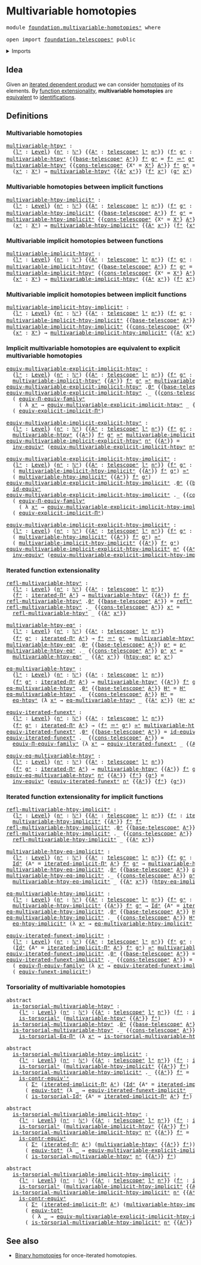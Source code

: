 # Multivariable homotopies

<pre class="Agda"><a id="37" class="Keyword">module</a> <a id="44" href="foundation.multivariable-homotopies%25E1%25B5%2589.html" class="Module">foundation.multivariable-homotopiesᵉ</a> <a id="81" class="Keyword">where</a>

<a id="88" class="Keyword">open</a> <a id="93" class="Keyword">import</a> <a id="100" href="foundation.telescopes%25E1%25B5%2589.html" class="Module">foundation.telescopesᵉ</a> <a id="123" class="Keyword">public</a>
</pre>
<details><summary>Imports</summary>

<pre class="Agda"><a id="180" class="Keyword">open</a> <a id="185" class="Keyword">import</a> <a id="192" href="elementary-number-theory.natural-numbers%25E1%25B5%2589.html" class="Module">elementary-number-theory.natural-numbersᵉ</a>

<a id="235" class="Keyword">open</a> <a id="240" class="Keyword">import</a> <a id="247" href="foundation.dependent-pair-types%25E1%25B5%2589.html" class="Module">foundation.dependent-pair-typesᵉ</a>
<a id="280" class="Keyword">open</a> <a id="285" class="Keyword">import</a> <a id="292" href="foundation.equality-dependent-function-types%25E1%25B5%2589.html" class="Module">foundation.equality-dependent-function-typesᵉ</a>
<a id="338" class="Keyword">open</a> <a id="343" class="Keyword">import</a> <a id="350" href="foundation.function-extensionality%25E1%25B5%2589.html" class="Module">foundation.function-extensionalityᵉ</a>
<a id="386" class="Keyword">open</a> <a id="391" class="Keyword">import</a> <a id="398" href="foundation.implicit-function-types%25E1%25B5%2589.html" class="Module">foundation.implicit-function-typesᵉ</a>
<a id="434" class="Keyword">open</a> <a id="439" class="Keyword">import</a> <a id="446" href="foundation.iterated-dependent-product-types%25E1%25B5%2589.html" class="Module">foundation.iterated-dependent-product-typesᵉ</a>
<a id="491" class="Keyword">open</a> <a id="496" class="Keyword">import</a> <a id="503" href="foundation.universe-levels%25E1%25B5%2589.html" class="Module">foundation.universe-levelsᵉ</a>

<a id="532" class="Keyword">open</a> <a id="537" class="Keyword">import</a> <a id="544" href="foundation-core.contractible-types%25E1%25B5%2589.html" class="Module">foundation-core.contractible-typesᵉ</a>
<a id="580" class="Keyword">open</a> <a id="585" class="Keyword">import</a> <a id="592" href="foundation-core.equivalences%25E1%25B5%2589.html" class="Module">foundation-core.equivalencesᵉ</a>
<a id="622" class="Keyword">open</a> <a id="627" class="Keyword">import</a> <a id="634" href="foundation-core.functoriality-dependent-function-types%25E1%25B5%2589.html" class="Module">foundation-core.functoriality-dependent-function-typesᵉ</a>
<a id="690" class="Keyword">open</a> <a id="695" class="Keyword">import</a> <a id="702" href="foundation-core.functoriality-dependent-pair-types%25E1%25B5%2589.html" class="Module">foundation-core.functoriality-dependent-pair-typesᵉ</a>
<a id="754" class="Keyword">open</a> <a id="759" class="Keyword">import</a> <a id="766" href="foundation-core.identity-types%25E1%25B5%2589.html" class="Module">foundation-core.identity-typesᵉ</a>
<a id="798" class="Keyword">open</a> <a id="803" class="Keyword">import</a> <a id="810" href="foundation-core.torsorial-type-families%25E1%25B5%2589.html" class="Module">foundation-core.torsorial-type-familiesᵉ</a>
</pre>
</details>

## Idea

Given an
[iterated dependent product](foundation.iterated-dependent-product-types.md) we
can consider [homotopies](foundation-core.homotopies.md) of its elements. By
[function extensionality](foundation.function-extensionality.md),
**multivariable homotopies** are [equivalent](foundation-core.equivalences.md)
to [identifications](foundation-core.identity-types.md).

## Definitions

### Multivariable homotopies

<pre class="Agda"><a id="multivariable-htpyᵉ"></a><a id="1300" href="foundation.multivariable-homotopies%25E1%25B5%2589.html#1300" class="Function">multivariable-htpyᵉ</a> <a id="1320" class="Symbol">:</a>
  <a id="1324" class="Symbol">{</a><a id="1325" href="foundation.multivariable-homotopies%25E1%25B5%2589.html#1325" class="Bound">lᵉ</a> <a id="1328" class="Symbol">:</a> <a id="1330" href="Agda.Primitive.html#742" class="Postulate">Level</a><a id="1335" class="Symbol">}</a> <a id="1337" class="Symbol">{</a><a id="1338" href="foundation.multivariable-homotopies%25E1%25B5%2589.html#1338" class="Bound">nᵉ</a> <a id="1341" class="Symbol">:</a> <a id="1343" href="elementary-number-theory.natural-numbers%25E1%25B5%2589.html#783" class="Datatype">ℕᵉ</a><a id="1345" class="Symbol">}</a> <a id="1347" class="Symbol">{{</a><a id="1349" href="foundation.multivariable-homotopies%25E1%25B5%2589.html#1349" class="Bound">Aᵉ</a> <a id="1352" class="Symbol">:</a> <a id="1354" href="foundation.telescopes%25E1%25B5%2589.html#1284" class="Datatype">telescopeᵉ</a> <a id="1365" href="foundation.multivariable-homotopies%25E1%25B5%2589.html#1325" class="Bound">lᵉ</a> <a id="1368" href="foundation.multivariable-homotopies%25E1%25B5%2589.html#1338" class="Bound">nᵉ</a><a id="1370" class="Symbol">}}</a> <a id="1373" class="Symbol">(</a><a id="1374" href="foundation.multivariable-homotopies%25E1%25B5%2589.html#1374" class="Bound">fᵉ</a> <a id="1377" href="foundation.multivariable-homotopies%25E1%25B5%2589.html#1377" class="Bound">gᵉ</a> <a id="1380" class="Symbol">:</a> <a id="1382" href="foundation.iterated-dependent-product-types%25E1%25B5%2589.html#1361" class="Function">iterated-Πᵉ</a> <a id="1394" href="foundation.multivariable-homotopies%25E1%25B5%2589.html#1349" class="Bound">Aᵉ</a><a id="1396" class="Symbol">)</a> <a id="1398" class="Symbol">→</a> <a id="1400" href="Agda.Primitive.html#429" class="Primitive">UUᵉ</a> <a id="1404" href="foundation.multivariable-homotopies%25E1%25B5%2589.html#1325" class="Bound">lᵉ</a>
<a id="1407" href="foundation.multivariable-homotopies%25E1%25B5%2589.html#1300" class="Function">multivariable-htpyᵉ</a> <a id="1427" class="Symbol">{{</a><a id="1429" href="foundation.telescopes%25E1%25B5%2589.html#1332" class="InductiveConstructor">base-telescopeᵉ</a> <a id="1445" href="foundation.multivariable-homotopies%25E1%25B5%2589.html#1445" class="Bound">Aᵉ</a><a id="1447" class="Symbol">}}</a> <a id="1450" href="foundation.multivariable-homotopies%25E1%25B5%2589.html#1450" class="Bound">fᵉ</a> <a id="1453" href="foundation.multivariable-homotopies%25E1%25B5%2589.html#1453" class="Bound">gᵉ</a> <a id="1456" class="Symbol">=</a> <a id="1458" href="foundation.multivariable-homotopies%25E1%25B5%2589.html#1450" class="Bound">fᵉ</a> <a id="1461" href="foundation-core.identity-types%25E1%25B5%2589.html#2730" class="Function Operator">＝ᵉ</a> <a id="1464" href="foundation.multivariable-homotopies%25E1%25B5%2589.html#1453" class="Bound">gᵉ</a>
<a id="1467" href="foundation.multivariable-homotopies%25E1%25B5%2589.html#1300" class="Function">multivariable-htpyᵉ</a> <a id="1487" class="Symbol">{{</a><a id="1489" href="foundation.telescopes%25E1%25B5%2589.html#1400" class="InductiveConstructor">cons-telescopeᵉ</a> <a id="1505" class="Symbol">{</a><a id="1506" class="Argument">Xᵉ</a> <a id="1509" class="Symbol">=</a> <a id="1511" href="foundation.multivariable-homotopies%25E1%25B5%2589.html#1511" class="Bound">Xᵉ</a><a id="1513" class="Symbol">}</a> <a id="1515" href="foundation.multivariable-homotopies%25E1%25B5%2589.html#1515" class="Bound">Aᵉ</a><a id="1517" class="Symbol">}}</a> <a id="1520" href="foundation.multivariable-homotopies%25E1%25B5%2589.html#1520" class="Bound">fᵉ</a> <a id="1523" href="foundation.multivariable-homotopies%25E1%25B5%2589.html#1523" class="Bound">gᵉ</a> <a id="1526" class="Symbol">=</a>
  <a id="1530" class="Symbol">(</a><a id="1531" href="foundation.multivariable-homotopies%25E1%25B5%2589.html#1531" class="Bound">xᵉ</a> <a id="1534" class="Symbol">:</a> <a id="1536" href="foundation.multivariable-homotopies%25E1%25B5%2589.html#1511" class="Bound">Xᵉ</a><a id="1538" class="Symbol">)</a> <a id="1540" class="Symbol">→</a> <a id="1542" href="foundation.multivariable-homotopies%25E1%25B5%2589.html#1300" class="Function">multivariable-htpyᵉ</a> <a id="1562" class="Symbol">{{</a><a id="1564" href="foundation.multivariable-homotopies%25E1%25B5%2589.html#1515" class="Bound">Aᵉ</a> <a id="1567" href="foundation.multivariable-homotopies%25E1%25B5%2589.html#1531" class="Bound">xᵉ</a><a id="1569" class="Symbol">}}</a> <a id="1572" class="Symbol">(</a><a id="1573" href="foundation.multivariable-homotopies%25E1%25B5%2589.html#1520" class="Bound">fᵉ</a> <a id="1576" href="foundation.multivariable-homotopies%25E1%25B5%2589.html#1531" class="Bound">xᵉ</a><a id="1578" class="Symbol">)</a> <a id="1580" class="Symbol">(</a><a id="1581" href="foundation.multivariable-homotopies%25E1%25B5%2589.html#1523" class="Bound">gᵉ</a> <a id="1584" href="foundation.multivariable-homotopies%25E1%25B5%2589.html#1531" class="Bound">xᵉ</a><a id="1586" class="Symbol">)</a>
</pre>
### Multivariable homotopies between implicit functions

<pre class="Agda"><a id="multivariable-htpy-implicitᵉ"></a><a id="1658" href="foundation.multivariable-homotopies%25E1%25B5%2589.html#1658" class="Function">multivariable-htpy-implicitᵉ</a> <a id="1687" class="Symbol">:</a>
  <a id="1691" class="Symbol">{</a><a id="1692" href="foundation.multivariable-homotopies%25E1%25B5%2589.html#1692" class="Bound">lᵉ</a> <a id="1695" class="Symbol">:</a> <a id="1697" href="Agda.Primitive.html#742" class="Postulate">Level</a><a id="1702" class="Symbol">}</a> <a id="1704" class="Symbol">{</a><a id="1705" href="foundation.multivariable-homotopies%25E1%25B5%2589.html#1705" class="Bound">nᵉ</a> <a id="1708" class="Symbol">:</a> <a id="1710" href="elementary-number-theory.natural-numbers%25E1%25B5%2589.html#783" class="Datatype">ℕᵉ</a><a id="1712" class="Symbol">}</a> <a id="1714" class="Symbol">{{</a><a id="1716" href="foundation.multivariable-homotopies%25E1%25B5%2589.html#1716" class="Bound">Aᵉ</a> <a id="1719" class="Symbol">:</a> <a id="1721" href="foundation.telescopes%25E1%25B5%2589.html#1284" class="Datatype">telescopeᵉ</a> <a id="1732" href="foundation.multivariable-homotopies%25E1%25B5%2589.html#1692" class="Bound">lᵉ</a> <a id="1735" href="foundation.multivariable-homotopies%25E1%25B5%2589.html#1705" class="Bound">nᵉ</a><a id="1737" class="Symbol">}}</a> <a id="1740" class="Symbol">(</a><a id="1741" href="foundation.multivariable-homotopies%25E1%25B5%2589.html#1741" class="Bound">fᵉ</a> <a id="1744" href="foundation.multivariable-homotopies%25E1%25B5%2589.html#1744" class="Bound">gᵉ</a> <a id="1747" class="Symbol">:</a> <a id="1749" href="foundation.iterated-dependent-product-types%25E1%25B5%2589.html#1544" class="Function">iterated-implicit-Πᵉ</a> <a id="1770" href="foundation.multivariable-homotopies%25E1%25B5%2589.html#1716" class="Bound">Aᵉ</a><a id="1772" class="Symbol">)</a> <a id="1774" class="Symbol">→</a> <a id="1776" href="Agda.Primitive.html#429" class="Primitive">UUᵉ</a> <a id="1780" href="foundation.multivariable-homotopies%25E1%25B5%2589.html#1692" class="Bound">lᵉ</a>
<a id="1783" href="foundation.multivariable-homotopies%25E1%25B5%2589.html#1658" class="Function">multivariable-htpy-implicitᵉ</a> <a id="1812" class="Symbol">{{</a><a id="1814" href="foundation.telescopes%25E1%25B5%2589.html#1332" class="InductiveConstructor">base-telescopeᵉ</a> <a id="1830" href="foundation.multivariable-homotopies%25E1%25B5%2589.html#1830" class="Bound">Aᵉ</a><a id="1832" class="Symbol">}}</a> <a id="1835" href="foundation.multivariable-homotopies%25E1%25B5%2589.html#1835" class="Bound">fᵉ</a> <a id="1838" href="foundation.multivariable-homotopies%25E1%25B5%2589.html#1838" class="Bound">gᵉ</a> <a id="1841" class="Symbol">=</a> <a id="1843" href="foundation.multivariable-homotopies%25E1%25B5%2589.html#1835" class="Bound">fᵉ</a> <a id="1846" href="foundation-core.identity-types%25E1%25B5%2589.html#2730" class="Function Operator">＝ᵉ</a> <a id="1849" href="foundation.multivariable-homotopies%25E1%25B5%2589.html#1838" class="Bound">gᵉ</a>
<a id="1852" href="foundation.multivariable-homotopies%25E1%25B5%2589.html#1658" class="Function">multivariable-htpy-implicitᵉ</a> <a id="1881" class="Symbol">{{</a><a id="1883" href="foundation.telescopes%25E1%25B5%2589.html#1400" class="InductiveConstructor">cons-telescopeᵉ</a> <a id="1899" class="Symbol">{</a><a id="1900" class="Argument">Xᵉ</a> <a id="1903" class="Symbol">=</a> <a id="1905" href="foundation.multivariable-homotopies%25E1%25B5%2589.html#1905" class="Bound">Xᵉ</a><a id="1907" class="Symbol">}</a> <a id="1909" href="foundation.multivariable-homotopies%25E1%25B5%2589.html#1909" class="Bound">Aᵉ</a><a id="1911" class="Symbol">}}</a> <a id="1914" href="foundation.multivariable-homotopies%25E1%25B5%2589.html#1914" class="Bound">fᵉ</a> <a id="1917" href="foundation.multivariable-homotopies%25E1%25B5%2589.html#1917" class="Bound">gᵉ</a> <a id="1920" class="Symbol">=</a>
  <a id="1924" class="Symbol">(</a><a id="1925" href="foundation.multivariable-homotopies%25E1%25B5%2589.html#1925" class="Bound">xᵉ</a> <a id="1928" class="Symbol">:</a> <a id="1930" href="foundation.multivariable-homotopies%25E1%25B5%2589.html#1905" class="Bound">Xᵉ</a><a id="1932" class="Symbol">)</a> <a id="1934" class="Symbol">→</a> <a id="1936" href="foundation.multivariable-homotopies%25E1%25B5%2589.html#1658" class="Function">multivariable-htpy-implicitᵉ</a> <a id="1965" class="Symbol">{{</a><a id="1967" href="foundation.multivariable-homotopies%25E1%25B5%2589.html#1909" class="Bound">Aᵉ</a> <a id="1970" href="foundation.multivariable-homotopies%25E1%25B5%2589.html#1925" class="Bound">xᵉ</a><a id="1972" class="Symbol">}}</a> <a id="1975" class="Symbol">(</a><a id="1976" href="foundation.multivariable-homotopies%25E1%25B5%2589.html#1914" class="Bound">fᵉ</a> <a id="1979" class="Symbol">{</a><a id="1980" href="foundation.multivariable-homotopies%25E1%25B5%2589.html#1925" class="Bound">xᵉ</a><a id="1982" class="Symbol">})</a> <a id="1985" class="Symbol">(</a><a id="1986" href="foundation.multivariable-homotopies%25E1%25B5%2589.html#1917" class="Bound">gᵉ</a> <a id="1989" class="Symbol">{</a><a id="1990" href="foundation.multivariable-homotopies%25E1%25B5%2589.html#1925" class="Bound">xᵉ</a><a id="1992" class="Symbol">})</a>
</pre>
### Multivariable implicit homotopies between functions

<pre class="Agda"><a id="multivariable-implicit-htpyᵉ"></a><a id="2065" href="foundation.multivariable-homotopies%25E1%25B5%2589.html#2065" class="Function">multivariable-implicit-htpyᵉ</a> <a id="2094" class="Symbol">:</a>
  <a id="2098" class="Symbol">{</a><a id="2099" href="foundation.multivariable-homotopies%25E1%25B5%2589.html#2099" class="Bound">lᵉ</a> <a id="2102" class="Symbol">:</a> <a id="2104" href="Agda.Primitive.html#742" class="Postulate">Level</a><a id="2109" class="Symbol">}</a> <a id="2111" class="Symbol">{</a><a id="2112" href="foundation.multivariable-homotopies%25E1%25B5%2589.html#2112" class="Bound">nᵉ</a> <a id="2115" class="Symbol">:</a> <a id="2117" href="elementary-number-theory.natural-numbers%25E1%25B5%2589.html#783" class="Datatype">ℕᵉ</a><a id="2119" class="Symbol">}</a> <a id="2121" class="Symbol">{{</a><a id="2123" href="foundation.multivariable-homotopies%25E1%25B5%2589.html#2123" class="Bound">Aᵉ</a> <a id="2126" class="Symbol">:</a> <a id="2128" href="foundation.telescopes%25E1%25B5%2589.html#1284" class="Datatype">telescopeᵉ</a> <a id="2139" href="foundation.multivariable-homotopies%25E1%25B5%2589.html#2099" class="Bound">lᵉ</a> <a id="2142" href="foundation.multivariable-homotopies%25E1%25B5%2589.html#2112" class="Bound">nᵉ</a><a id="2144" class="Symbol">}}</a> <a id="2147" class="Symbol">(</a><a id="2148" href="foundation.multivariable-homotopies%25E1%25B5%2589.html#2148" class="Bound">fᵉ</a> <a id="2151" href="foundation.multivariable-homotopies%25E1%25B5%2589.html#2151" class="Bound">gᵉ</a> <a id="2154" class="Symbol">:</a> <a id="2156" href="foundation.iterated-dependent-product-types%25E1%25B5%2589.html#1361" class="Function">iterated-Πᵉ</a> <a id="2168" href="foundation.multivariable-homotopies%25E1%25B5%2589.html#2123" class="Bound">Aᵉ</a><a id="2170" class="Symbol">)</a> <a id="2172" class="Symbol">→</a> <a id="2174" href="Agda.Primitive.html#429" class="Primitive">UUᵉ</a> <a id="2178" href="foundation.multivariable-homotopies%25E1%25B5%2589.html#2099" class="Bound">lᵉ</a>
<a id="2181" href="foundation.multivariable-homotopies%25E1%25B5%2589.html#2065" class="Function">multivariable-implicit-htpyᵉ</a> <a id="2210" class="Symbol">{{</a><a id="2212" href="foundation.telescopes%25E1%25B5%2589.html#1332" class="InductiveConstructor">base-telescopeᵉ</a> <a id="2228" href="foundation.multivariable-homotopies%25E1%25B5%2589.html#2228" class="Bound">Aᵉ</a><a id="2230" class="Symbol">}}</a> <a id="2233" href="foundation.multivariable-homotopies%25E1%25B5%2589.html#2233" class="Bound">fᵉ</a> <a id="2236" href="foundation.multivariable-homotopies%25E1%25B5%2589.html#2236" class="Bound">gᵉ</a> <a id="2239" class="Symbol">=</a> <a id="2241" href="foundation.multivariable-homotopies%25E1%25B5%2589.html#2233" class="Bound">fᵉ</a> <a id="2244" href="foundation-core.identity-types%25E1%25B5%2589.html#2730" class="Function Operator">＝ᵉ</a> <a id="2247" href="foundation.multivariable-homotopies%25E1%25B5%2589.html#2236" class="Bound">gᵉ</a>
<a id="2250" href="foundation.multivariable-homotopies%25E1%25B5%2589.html#2065" class="Function">multivariable-implicit-htpyᵉ</a> <a id="2279" class="Symbol">{{</a><a id="2281" href="foundation.telescopes%25E1%25B5%2589.html#1400" class="InductiveConstructor">cons-telescopeᵉ</a> <a id="2297" class="Symbol">{</a><a id="2298" class="Argument">Xᵉ</a> <a id="2301" class="Symbol">=</a> <a id="2303" href="foundation.multivariable-homotopies%25E1%25B5%2589.html#2303" class="Bound">Xᵉ</a><a id="2305" class="Symbol">}</a> <a id="2307" href="foundation.multivariable-homotopies%25E1%25B5%2589.html#2307" class="Bound">Aᵉ</a><a id="2309" class="Symbol">}}</a> <a id="2312" href="foundation.multivariable-homotopies%25E1%25B5%2589.html#2312" class="Bound">fᵉ</a> <a id="2315" href="foundation.multivariable-homotopies%25E1%25B5%2589.html#2315" class="Bound">gᵉ</a> <a id="2318" class="Symbol">=</a>
  <a id="2322" class="Symbol">{</a><a id="2323" href="foundation.multivariable-homotopies%25E1%25B5%2589.html#2323" class="Bound">xᵉ</a> <a id="2326" class="Symbol">:</a> <a id="2328" href="foundation.multivariable-homotopies%25E1%25B5%2589.html#2303" class="Bound">Xᵉ</a><a id="2330" class="Symbol">}</a> <a id="2332" class="Symbol">→</a> <a id="2334" href="foundation.multivariable-homotopies%25E1%25B5%2589.html#2065" class="Function">multivariable-implicit-htpyᵉ</a> <a id="2363" class="Symbol">{{</a><a id="2365" href="foundation.multivariable-homotopies%25E1%25B5%2589.html#2307" class="Bound">Aᵉ</a> <a id="2368" href="foundation.multivariable-homotopies%25E1%25B5%2589.html#2323" class="Bound">xᵉ</a><a id="2370" class="Symbol">}}</a> <a id="2373" class="Symbol">(</a><a id="2374" href="foundation.multivariable-homotopies%25E1%25B5%2589.html#2312" class="Bound">fᵉ</a> <a id="2377" href="foundation.multivariable-homotopies%25E1%25B5%2589.html#2323" class="Bound">xᵉ</a><a id="2379" class="Symbol">)</a> <a id="2381" class="Symbol">(</a><a id="2382" href="foundation.multivariable-homotopies%25E1%25B5%2589.html#2315" class="Bound">gᵉ</a> <a id="2385" href="foundation.multivariable-homotopies%25E1%25B5%2589.html#2323" class="Bound">xᵉ</a><a id="2387" class="Symbol">)</a>
</pre>
### Multivariable implicit homotopies between implicit functions

<pre class="Agda"><a id="multivariable-implicit-htpy-implicitᵉ"></a><a id="2468" href="foundation.multivariable-homotopies%25E1%25B5%2589.html#2468" class="Function">multivariable-implicit-htpy-implicitᵉ</a> <a id="2506" class="Symbol">:</a>
  <a id="2510" class="Symbol">{</a><a id="2511" href="foundation.multivariable-homotopies%25E1%25B5%2589.html#2511" class="Bound">lᵉ</a> <a id="2514" class="Symbol">:</a> <a id="2516" href="Agda.Primitive.html#742" class="Postulate">Level</a><a id="2521" class="Symbol">}</a> <a id="2523" class="Symbol">{</a><a id="2524" href="foundation.multivariable-homotopies%25E1%25B5%2589.html#2524" class="Bound">nᵉ</a> <a id="2527" class="Symbol">:</a> <a id="2529" href="elementary-number-theory.natural-numbers%25E1%25B5%2589.html#783" class="Datatype">ℕᵉ</a><a id="2531" class="Symbol">}</a> <a id="2533" class="Symbol">{{</a><a id="2535" href="foundation.multivariable-homotopies%25E1%25B5%2589.html#2535" class="Bound">Aᵉ</a> <a id="2538" class="Symbol">:</a> <a id="2540" href="foundation.telescopes%25E1%25B5%2589.html#1284" class="Datatype">telescopeᵉ</a> <a id="2551" href="foundation.multivariable-homotopies%25E1%25B5%2589.html#2511" class="Bound">lᵉ</a> <a id="2554" href="foundation.multivariable-homotopies%25E1%25B5%2589.html#2524" class="Bound">nᵉ</a><a id="2556" class="Symbol">}}</a> <a id="2559" class="Symbol">(</a><a id="2560" href="foundation.multivariable-homotopies%25E1%25B5%2589.html#2560" class="Bound">fᵉ</a> <a id="2563" href="foundation.multivariable-homotopies%25E1%25B5%2589.html#2563" class="Bound">gᵉ</a> <a id="2566" class="Symbol">:</a> <a id="2568" href="foundation.iterated-dependent-product-types%25E1%25B5%2589.html#1544" class="Function">iterated-implicit-Πᵉ</a> <a id="2589" href="foundation.multivariable-homotopies%25E1%25B5%2589.html#2535" class="Bound">Aᵉ</a><a id="2591" class="Symbol">)</a> <a id="2593" class="Symbol">→</a> <a id="2595" href="Agda.Primitive.html#429" class="Primitive">UUᵉ</a> <a id="2599" href="foundation.multivariable-homotopies%25E1%25B5%2589.html#2511" class="Bound">lᵉ</a>
<a id="2602" href="foundation.multivariable-homotopies%25E1%25B5%2589.html#2468" class="Function">multivariable-implicit-htpy-implicitᵉ</a> <a id="2640" class="Symbol">{{</a><a id="2642" href="foundation.telescopes%25E1%25B5%2589.html#1332" class="InductiveConstructor">base-telescopeᵉ</a> <a id="2658" href="foundation.multivariable-homotopies%25E1%25B5%2589.html#2658" class="Bound">Aᵉ</a><a id="2660" class="Symbol">}}</a> <a id="2663" href="foundation.multivariable-homotopies%25E1%25B5%2589.html#2663" class="Bound">fᵉ</a> <a id="2666" href="foundation.multivariable-homotopies%25E1%25B5%2589.html#2666" class="Bound">gᵉ</a> <a id="2669" class="Symbol">=</a> <a id="2671" href="foundation.multivariable-homotopies%25E1%25B5%2589.html#2663" class="Bound">fᵉ</a> <a id="2674" href="foundation-core.identity-types%25E1%25B5%2589.html#2730" class="Function Operator">＝ᵉ</a> <a id="2677" href="foundation.multivariable-homotopies%25E1%25B5%2589.html#2666" class="Bound">gᵉ</a>
<a id="2680" href="foundation.multivariable-homotopies%25E1%25B5%2589.html#2468" class="Function">multivariable-implicit-htpy-implicitᵉ</a> <a id="2718" class="Symbol">{{</a><a id="2720" href="foundation.telescopes%25E1%25B5%2589.html#1400" class="InductiveConstructor">cons-telescopeᵉ</a> <a id="2736" class="Symbol">{</a><a id="2737" class="Argument">Xᵉ</a> <a id="2740" class="Symbol">=</a> <a id="2742" href="foundation.multivariable-homotopies%25E1%25B5%2589.html#2742" class="Bound">Xᵉ</a><a id="2744" class="Symbol">}</a> <a id="2746" href="foundation.multivariable-homotopies%25E1%25B5%2589.html#2746" class="Bound">Aᵉ</a><a id="2748" class="Symbol">}}</a> <a id="2751" href="foundation.multivariable-homotopies%25E1%25B5%2589.html#2751" class="Bound">fᵉ</a> <a id="2754" href="foundation.multivariable-homotopies%25E1%25B5%2589.html#2754" class="Bound">gᵉ</a> <a id="2757" class="Symbol">=</a>
  <a id="2761" class="Symbol">{</a><a id="2762" href="foundation.multivariable-homotopies%25E1%25B5%2589.html#2762" class="Bound">xᵉ</a> <a id="2765" class="Symbol">:</a> <a id="2767" href="foundation.multivariable-homotopies%25E1%25B5%2589.html#2742" class="Bound">Xᵉ</a><a id="2769" class="Symbol">}</a> <a id="2771" class="Symbol">→</a> <a id="2773" href="foundation.multivariable-homotopies%25E1%25B5%2589.html#2468" class="Function">multivariable-implicit-htpy-implicitᵉ</a> <a id="2811" class="Symbol">{{</a><a id="2813" href="foundation.multivariable-homotopies%25E1%25B5%2589.html#2746" class="Bound">Aᵉ</a> <a id="2816" href="foundation.multivariable-homotopies%25E1%25B5%2589.html#2762" class="Bound">xᵉ</a><a id="2818" class="Symbol">}}</a> <a id="2821" class="Symbol">(</a><a id="2822" href="foundation.multivariable-homotopies%25E1%25B5%2589.html#2751" class="Bound">fᵉ</a> <a id="2825" class="Symbol">{</a><a id="2826" href="foundation.multivariable-homotopies%25E1%25B5%2589.html#2762" class="Bound">xᵉ</a><a id="2828" class="Symbol">})</a> <a id="2831" class="Symbol">(</a><a id="2832" href="foundation.multivariable-homotopies%25E1%25B5%2589.html#2754" class="Bound">gᵉ</a> <a id="2835" class="Symbol">{</a><a id="2836" href="foundation.multivariable-homotopies%25E1%25B5%2589.html#2762" class="Bound">xᵉ</a><a id="2838" class="Symbol">})</a>
</pre>
### Implicit multivariable homotopies are equivalent to explicit multivariable homotopies

<pre class="Agda"><a id="equiv-multivariable-explicit-implicit-htpyᵉ"></a><a id="2945" href="foundation.multivariable-homotopies%25E1%25B5%2589.html#2945" class="Function">equiv-multivariable-explicit-implicit-htpyᵉ</a> <a id="2989" class="Symbol">:</a>
  <a id="2993" class="Symbol">{</a><a id="2994" href="foundation.multivariable-homotopies%25E1%25B5%2589.html#2994" class="Bound">lᵉ</a> <a id="2997" class="Symbol">:</a> <a id="2999" href="Agda.Primitive.html#742" class="Postulate">Level</a><a id="3004" class="Symbol">}</a> <a id="3006" class="Symbol">(</a><a id="3007" href="foundation.multivariable-homotopies%25E1%25B5%2589.html#3007" class="Bound">nᵉ</a> <a id="3010" class="Symbol">:</a> <a id="3012" href="elementary-number-theory.natural-numbers%25E1%25B5%2589.html#783" class="Datatype">ℕᵉ</a><a id="3014" class="Symbol">)</a> <a id="3016" class="Symbol">{{</a><a id="3018" href="foundation.multivariable-homotopies%25E1%25B5%2589.html#3018" class="Bound">Aᵉ</a> <a id="3021" class="Symbol">:</a> <a id="3023" href="foundation.telescopes%25E1%25B5%2589.html#1284" class="Datatype">telescopeᵉ</a> <a id="3034" href="foundation.multivariable-homotopies%25E1%25B5%2589.html#2994" class="Bound">lᵉ</a> <a id="3037" href="foundation.multivariable-homotopies%25E1%25B5%2589.html#3007" class="Bound">nᵉ</a><a id="3039" class="Symbol">}}</a> <a id="3042" class="Symbol">{</a><a id="3043" href="foundation.multivariable-homotopies%25E1%25B5%2589.html#3043" class="Bound">fᵉ</a> <a id="3046" href="foundation.multivariable-homotopies%25E1%25B5%2589.html#3046" class="Bound">gᵉ</a> <a id="3049" class="Symbol">:</a> <a id="3051" href="foundation.iterated-dependent-product-types%25E1%25B5%2589.html#1361" class="Function">iterated-Πᵉ</a> <a id="3063" href="foundation.multivariable-homotopies%25E1%25B5%2589.html#3018" class="Bound">Aᵉ</a><a id="3065" class="Symbol">}</a> <a id="3067" class="Symbol">→</a>
  <a id="3071" href="foundation.multivariable-homotopies%25E1%25B5%2589.html#2065" class="Function">multivariable-implicit-htpyᵉ</a> <a id="3100" class="Symbol">{{</a><a id="3102" href="foundation.multivariable-homotopies%25E1%25B5%2589.html#3018" class="Bound">Aᵉ</a><a id="3104" class="Symbol">}}</a> <a id="3107" href="foundation.multivariable-homotopies%25E1%25B5%2589.html#3043" class="Bound">fᵉ</a> <a id="3110" href="foundation.multivariable-homotopies%25E1%25B5%2589.html#3046" class="Bound">gᵉ</a> <a id="3113" href="foundation-core.equivalences%25E1%25B5%2589.html#2662" class="Function Operator">≃ᵉ</a> <a id="3116" href="foundation.multivariable-homotopies%25E1%25B5%2589.html#1300" class="Function">multivariable-htpyᵉ</a> <a id="3136" class="Symbol">{{</a><a id="3138" href="foundation.multivariable-homotopies%25E1%25B5%2589.html#3018" class="Bound">Aᵉ</a><a id="3140" class="Symbol">}}</a> <a id="3143" href="foundation.multivariable-homotopies%25E1%25B5%2589.html#3043" class="Bound">fᵉ</a> <a id="3146" href="foundation.multivariable-homotopies%25E1%25B5%2589.html#3046" class="Bound">gᵉ</a>
<a id="3149" href="foundation.multivariable-homotopies%25E1%25B5%2589.html#2945" class="Function">equiv-multivariable-explicit-implicit-htpyᵉ</a> <a id="3193" class="DottedPattern Symbol">.</a><a id="3194" href="elementary-number-theory.natural-numbers%25E1%25B5%2589.html#848" class="DottedPattern InductiveConstructor">0ᵉ</a> <a id="3197" class="Symbol">{{</a><a id="3199" href="foundation.telescopes%25E1%25B5%2589.html#1332" class="InductiveConstructor">base-telescopeᵉ</a> <a id="3215" href="foundation.multivariable-homotopies%25E1%25B5%2589.html#3215" class="Bound">Aᵉ</a><a id="3217" class="Symbol">}}</a> <a id="3220" class="Symbol">=</a> <a id="3222" href="foundation-core.equivalences%25E1%25B5%2589.html#4139" class="Function">id-equivᵉ</a>
<a id="3232" href="foundation.multivariable-homotopies%25E1%25B5%2589.html#2945" class="Function">equiv-multivariable-explicit-implicit-htpyᵉ</a> <a id="3276" class="DottedPattern Symbol">._</a> <a id="3279" class="Symbol">{{</a><a id="3281" href="foundation.telescopes%25E1%25B5%2589.html#1400" class="InductiveConstructor">cons-telescopeᵉ</a> <a id="3297" href="foundation.multivariable-homotopies%25E1%25B5%2589.html#3297" class="Bound">Aᵉ</a><a id="3299" class="Symbol">}}</a> <a id="3302" class="Symbol">=</a>
  <a id="3306" class="Symbol">(</a> <a id="3308" href="foundation-core.functoriality-dependent-function-types%25E1%25B5%2589.html#2761" class="Function">equiv-Π-equiv-familyᵉ</a>
    <a id="3334" class="Symbol">(</a> <a id="3336" class="Symbol">λ</a> <a id="3338" href="foundation.multivariable-homotopies%25E1%25B5%2589.html#3338" class="Bound">xᵉ</a> <a id="3341" class="Symbol">→</a> <a id="3343" href="foundation.multivariable-homotopies%25E1%25B5%2589.html#2945" class="Function">equiv-multivariable-explicit-implicit-htpyᵉ</a> <a id="3387" class="Symbol">_</a> <a id="3389" class="Symbol">{{</a><a id="3391" href="foundation.multivariable-homotopies%25E1%25B5%2589.html#3297" class="Bound">Aᵉ</a> <a id="3394" href="foundation.multivariable-homotopies%25E1%25B5%2589.html#3338" class="Bound">xᵉ</a><a id="3396" class="Symbol">}}))</a> <a id="3401" href="foundation-core.equivalences%25E1%25B5%2589.html#14156" class="Function Operator">∘eᵉ</a>
  <a id="3407" class="Symbol">(</a> <a id="3409" href="foundation.implicit-function-types%25E1%25B5%2589.html#1623" class="Function">equiv-explicit-implicit-Πᵉ</a><a id="3435" class="Symbol">)</a>

<a id="equiv-multivariable-implicit-explicit-htpyᵉ"></a><a id="3438" href="foundation.multivariable-homotopies%25E1%25B5%2589.html#3438" class="Function">equiv-multivariable-implicit-explicit-htpyᵉ</a> <a id="3482" class="Symbol">:</a>
  <a id="3486" class="Symbol">{</a><a id="3487" href="foundation.multivariable-homotopies%25E1%25B5%2589.html#3487" class="Bound">lᵉ</a> <a id="3490" class="Symbol">:</a> <a id="3492" href="Agda.Primitive.html#742" class="Postulate">Level</a><a id="3497" class="Symbol">}</a> <a id="3499" class="Symbol">(</a><a id="3500" href="foundation.multivariable-homotopies%25E1%25B5%2589.html#3500" class="Bound">nᵉ</a> <a id="3503" class="Symbol">:</a> <a id="3505" href="elementary-number-theory.natural-numbers%25E1%25B5%2589.html#783" class="Datatype">ℕᵉ</a><a id="3507" class="Symbol">)</a> <a id="3509" class="Symbol">{{</a><a id="3511" href="foundation.multivariable-homotopies%25E1%25B5%2589.html#3511" class="Bound">Aᵉ</a> <a id="3514" class="Symbol">:</a> <a id="3516" href="foundation.telescopes%25E1%25B5%2589.html#1284" class="Datatype">telescopeᵉ</a> <a id="3527" href="foundation.multivariable-homotopies%25E1%25B5%2589.html#3487" class="Bound">lᵉ</a> <a id="3530" href="foundation.multivariable-homotopies%25E1%25B5%2589.html#3500" class="Bound">nᵉ</a><a id="3532" class="Symbol">}}</a> <a id="3535" class="Symbol">{</a><a id="3536" href="foundation.multivariable-homotopies%25E1%25B5%2589.html#3536" class="Bound">fᵉ</a> <a id="3539" href="foundation.multivariable-homotopies%25E1%25B5%2589.html#3539" class="Bound">gᵉ</a> <a id="3542" class="Symbol">:</a> <a id="3544" href="foundation.iterated-dependent-product-types%25E1%25B5%2589.html#1361" class="Function">iterated-Πᵉ</a> <a id="3556" href="foundation.multivariable-homotopies%25E1%25B5%2589.html#3511" class="Bound">Aᵉ</a><a id="3558" class="Symbol">}</a> <a id="3560" class="Symbol">→</a>
  <a id="3564" href="foundation.multivariable-homotopies%25E1%25B5%2589.html#1300" class="Function">multivariable-htpyᵉ</a> <a id="3584" class="Symbol">{{</a><a id="3586" href="foundation.multivariable-homotopies%25E1%25B5%2589.html#3511" class="Bound">Aᵉ</a><a id="3588" class="Symbol">}}</a> <a id="3591" href="foundation.multivariable-homotopies%25E1%25B5%2589.html#3536" class="Bound">fᵉ</a> <a id="3594" href="foundation.multivariable-homotopies%25E1%25B5%2589.html#3539" class="Bound">gᵉ</a> <a id="3597" href="foundation-core.equivalences%25E1%25B5%2589.html#2662" class="Function Operator">≃ᵉ</a> <a id="3600" href="foundation.multivariable-homotopies%25E1%25B5%2589.html#2065" class="Function">multivariable-implicit-htpyᵉ</a> <a id="3629" class="Symbol">{{</a><a id="3631" href="foundation.multivariable-homotopies%25E1%25B5%2589.html#3511" class="Bound">Aᵉ</a><a id="3633" class="Symbol">}}</a> <a id="3636" href="foundation.multivariable-homotopies%25E1%25B5%2589.html#3536" class="Bound">fᵉ</a> <a id="3639" href="foundation.multivariable-homotopies%25E1%25B5%2589.html#3539" class="Bound">gᵉ</a>
<a id="3642" href="foundation.multivariable-homotopies%25E1%25B5%2589.html#3438" class="Function">equiv-multivariable-implicit-explicit-htpyᵉ</a> <a id="3686" href="foundation.multivariable-homotopies%25E1%25B5%2589.html#3686" class="Bound">nᵉ</a> <a id="3689" class="Symbol">{{</a><a id="3691" href="foundation.multivariable-homotopies%25E1%25B5%2589.html#3691" class="Bound">Aᵉ</a><a id="3693" class="Symbol">}}</a> <a id="3696" class="Symbol">=</a>
  <a id="3700" href="foundation-core.equivalences%25E1%25B5%2589.html#9353" class="Function">inv-equivᵉ</a> <a id="3711" class="Symbol">(</a><a id="3712" href="foundation.multivariable-homotopies%25E1%25B5%2589.html#2945" class="Function">equiv-multivariable-explicit-implicit-htpyᵉ</a> <a id="3756" href="foundation.multivariable-homotopies%25E1%25B5%2589.html#3686" class="Bound">nᵉ</a> <a id="3759" class="Symbol">{{</a><a id="3761" href="foundation.multivariable-homotopies%25E1%25B5%2589.html#3691" class="Bound">Aᵉ</a><a id="3763" class="Symbol">}})</a>

<a id="equiv-multivariable-explicit-implicit-htpy-implicitᵉ"></a><a id="3768" href="foundation.multivariable-homotopies%25E1%25B5%2589.html#3768" class="Function">equiv-multivariable-explicit-implicit-htpy-implicitᵉ</a> <a id="3821" class="Symbol">:</a>
  <a id="3825" class="Symbol">{</a><a id="3826" href="foundation.multivariable-homotopies%25E1%25B5%2589.html#3826" class="Bound">lᵉ</a> <a id="3829" class="Symbol">:</a> <a id="3831" href="Agda.Primitive.html#742" class="Postulate">Level</a><a id="3836" class="Symbol">}</a> <a id="3838" class="Symbol">(</a><a id="3839" href="foundation.multivariable-homotopies%25E1%25B5%2589.html#3839" class="Bound">nᵉ</a> <a id="3842" class="Symbol">:</a> <a id="3844" href="elementary-number-theory.natural-numbers%25E1%25B5%2589.html#783" class="Datatype">ℕᵉ</a><a id="3846" class="Symbol">)</a> <a id="3848" class="Symbol">{{</a><a id="3850" href="foundation.multivariable-homotopies%25E1%25B5%2589.html#3850" class="Bound">Aᵉ</a> <a id="3853" class="Symbol">:</a> <a id="3855" href="foundation.telescopes%25E1%25B5%2589.html#1284" class="Datatype">telescopeᵉ</a> <a id="3866" href="foundation.multivariable-homotopies%25E1%25B5%2589.html#3826" class="Bound">lᵉ</a> <a id="3869" href="foundation.multivariable-homotopies%25E1%25B5%2589.html#3839" class="Bound">nᵉ</a><a id="3871" class="Symbol">}}</a> <a id="3874" class="Symbol">{</a><a id="3875" href="foundation.multivariable-homotopies%25E1%25B5%2589.html#3875" class="Bound">fᵉ</a> <a id="3878" href="foundation.multivariable-homotopies%25E1%25B5%2589.html#3878" class="Bound">gᵉ</a> <a id="3881" class="Symbol">:</a> <a id="3883" href="foundation.iterated-dependent-product-types%25E1%25B5%2589.html#1544" class="Function">iterated-implicit-Πᵉ</a> <a id="3904" href="foundation.multivariable-homotopies%25E1%25B5%2589.html#3850" class="Bound">Aᵉ</a><a id="3906" class="Symbol">}</a> <a id="3908" class="Symbol">→</a>
  <a id="3912" class="Symbol">(</a> <a id="3914" href="foundation.multivariable-homotopies%25E1%25B5%2589.html#2468" class="Function">multivariable-implicit-htpy-implicitᵉ</a> <a id="3952" class="Symbol">{{</a><a id="3954" href="foundation.multivariable-homotopies%25E1%25B5%2589.html#3850" class="Bound">Aᵉ</a><a id="3956" class="Symbol">}}</a> <a id="3959" href="foundation.multivariable-homotopies%25E1%25B5%2589.html#3875" class="Bound">fᵉ</a> <a id="3962" href="foundation.multivariable-homotopies%25E1%25B5%2589.html#3878" class="Bound">gᵉ</a><a id="3964" class="Symbol">)</a> <a id="3966" href="foundation-core.equivalences%25E1%25B5%2589.html#2662" class="Function Operator">≃ᵉ</a>
  <a id="3971" class="Symbol">(</a> <a id="3973" href="foundation.multivariable-homotopies%25E1%25B5%2589.html#1658" class="Function">multivariable-htpy-implicitᵉ</a> <a id="4002" class="Symbol">{{</a><a id="4004" href="foundation.multivariable-homotopies%25E1%25B5%2589.html#3850" class="Bound">Aᵉ</a><a id="4006" class="Symbol">}}</a> <a id="4009" href="foundation.multivariable-homotopies%25E1%25B5%2589.html#3875" class="Bound">fᵉ</a> <a id="4012" href="foundation.multivariable-homotopies%25E1%25B5%2589.html#3878" class="Bound">gᵉ</a><a id="4014" class="Symbol">)</a>
<a id="4016" href="foundation.multivariable-homotopies%25E1%25B5%2589.html#3768" class="Function">equiv-multivariable-explicit-implicit-htpy-implicitᵉ</a> <a id="4069" class="DottedPattern Symbol">.</a><a id="4070" href="elementary-number-theory.natural-numbers%25E1%25B5%2589.html#848" class="DottedPattern InductiveConstructor">0ᵉ</a> <a id="4073" class="Symbol">{{</a><a id="4075" href="foundation.telescopes%25E1%25B5%2589.html#1332" class="InductiveConstructor">base-telescopeᵉ</a> <a id="4091" href="foundation.multivariable-homotopies%25E1%25B5%2589.html#4091" class="Bound">Aᵉ</a><a id="4093" class="Symbol">}}</a> <a id="4096" class="Symbol">=</a>
  <a id="4100" href="foundation-core.equivalences%25E1%25B5%2589.html#4139" class="Function">id-equivᵉ</a>
<a id="4110" href="foundation.multivariable-homotopies%25E1%25B5%2589.html#3768" class="Function">equiv-multivariable-explicit-implicit-htpy-implicitᵉ</a> <a id="4163" class="DottedPattern Symbol">._</a> <a id="4166" class="Symbol">{{</a><a id="4168" href="foundation.telescopes%25E1%25B5%2589.html#1400" class="InductiveConstructor">cons-telescopeᵉ</a> <a id="4184" href="foundation.multivariable-homotopies%25E1%25B5%2589.html#4184" class="Bound">Aᵉ</a><a id="4186" class="Symbol">}}</a> <a id="4189" class="Symbol">=</a>
  <a id="4193" class="Symbol">(</a> <a id="4195" href="foundation-core.functoriality-dependent-function-types%25E1%25B5%2589.html#2761" class="Function">equiv-Π-equiv-familyᵉ</a>
    <a id="4221" class="Symbol">(</a> <a id="4223" class="Symbol">λ</a> <a id="4225" href="foundation.multivariable-homotopies%25E1%25B5%2589.html#4225" class="Bound">xᵉ</a> <a id="4228" class="Symbol">→</a> <a id="4230" href="foundation.multivariable-homotopies%25E1%25B5%2589.html#3768" class="Function">equiv-multivariable-explicit-implicit-htpy-implicitᵉ</a> <a id="4283" class="Symbol">_</a> <a id="4285" class="Symbol">{{</a><a id="4287" href="foundation.multivariable-homotopies%25E1%25B5%2589.html#4184" class="Bound">Aᵉ</a> <a id="4290" href="foundation.multivariable-homotopies%25E1%25B5%2589.html#4225" class="Bound">xᵉ</a><a id="4292" class="Symbol">}}))</a> <a id="4297" href="foundation-core.equivalences%25E1%25B5%2589.html#14156" class="Function Operator">∘eᵉ</a>
  <a id="4303" class="Symbol">(</a> <a id="4305" href="foundation.implicit-function-types%25E1%25B5%2589.html#1623" class="Function">equiv-explicit-implicit-Πᵉ</a><a id="4331" class="Symbol">)</a>

<a id="equiv-multivariable-implicit-explicit-htpy-implicitᵉ"></a><a id="4334" href="foundation.multivariable-homotopies%25E1%25B5%2589.html#4334" class="Function">equiv-multivariable-implicit-explicit-htpy-implicitᵉ</a> <a id="4387" class="Symbol">:</a>
  <a id="4391" class="Symbol">{</a><a id="4392" href="foundation.multivariable-homotopies%25E1%25B5%2589.html#4392" class="Bound">lᵉ</a> <a id="4395" class="Symbol">:</a> <a id="4397" href="Agda.Primitive.html#742" class="Postulate">Level</a><a id="4402" class="Symbol">}</a> <a id="4404" class="Symbol">(</a><a id="4405" href="foundation.multivariable-homotopies%25E1%25B5%2589.html#4405" class="Bound">nᵉ</a> <a id="4408" class="Symbol">:</a> <a id="4410" href="elementary-number-theory.natural-numbers%25E1%25B5%2589.html#783" class="Datatype">ℕᵉ</a><a id="4412" class="Symbol">)</a> <a id="4414" class="Symbol">{{</a><a id="4416" href="foundation.multivariable-homotopies%25E1%25B5%2589.html#4416" class="Bound">Aᵉ</a> <a id="4419" class="Symbol">:</a> <a id="4421" href="foundation.telescopes%25E1%25B5%2589.html#1284" class="Datatype">telescopeᵉ</a> <a id="4432" href="foundation.multivariable-homotopies%25E1%25B5%2589.html#4392" class="Bound">lᵉ</a> <a id="4435" href="foundation.multivariable-homotopies%25E1%25B5%2589.html#4405" class="Bound">nᵉ</a><a id="4437" class="Symbol">}}</a> <a id="4440" class="Symbol">{</a><a id="4441" href="foundation.multivariable-homotopies%25E1%25B5%2589.html#4441" class="Bound">fᵉ</a> <a id="4444" href="foundation.multivariable-homotopies%25E1%25B5%2589.html#4444" class="Bound">gᵉ</a> <a id="4447" class="Symbol">:</a> <a id="4449" href="foundation.iterated-dependent-product-types%25E1%25B5%2589.html#1544" class="Function">iterated-implicit-Πᵉ</a> <a id="4470" href="foundation.multivariable-homotopies%25E1%25B5%2589.html#4416" class="Bound">Aᵉ</a><a id="4472" class="Symbol">}</a> <a id="4474" class="Symbol">→</a>
  <a id="4478" class="Symbol">(</a> <a id="4480" href="foundation.multivariable-homotopies%25E1%25B5%2589.html#1658" class="Function">multivariable-htpy-implicitᵉ</a> <a id="4509" class="Symbol">{{</a><a id="4511" href="foundation.multivariable-homotopies%25E1%25B5%2589.html#4416" class="Bound">Aᵉ</a><a id="4513" class="Symbol">}}</a> <a id="4516" href="foundation.multivariable-homotopies%25E1%25B5%2589.html#4441" class="Bound">fᵉ</a> <a id="4519" href="foundation.multivariable-homotopies%25E1%25B5%2589.html#4444" class="Bound">gᵉ</a><a id="4521" class="Symbol">)</a> <a id="4523" href="foundation-core.equivalences%25E1%25B5%2589.html#2662" class="Function Operator">≃ᵉ</a>
  <a id="4528" class="Symbol">(</a> <a id="4530" href="foundation.multivariable-homotopies%25E1%25B5%2589.html#2468" class="Function">multivariable-implicit-htpy-implicitᵉ</a> <a id="4568" class="Symbol">{{</a><a id="4570" href="foundation.multivariable-homotopies%25E1%25B5%2589.html#4416" class="Bound">Aᵉ</a><a id="4572" class="Symbol">}}</a> <a id="4575" href="foundation.multivariable-homotopies%25E1%25B5%2589.html#4441" class="Bound">fᵉ</a> <a id="4578" href="foundation.multivariable-homotopies%25E1%25B5%2589.html#4444" class="Bound">gᵉ</a><a id="4580" class="Symbol">)</a>
<a id="4582" href="foundation.multivariable-homotopies%25E1%25B5%2589.html#4334" class="Function">equiv-multivariable-implicit-explicit-htpy-implicitᵉ</a> <a id="4635" href="foundation.multivariable-homotopies%25E1%25B5%2589.html#4635" class="Bound">nᵉ</a> <a id="4638" class="Symbol">{{</a><a id="4640" href="foundation.multivariable-homotopies%25E1%25B5%2589.html#4640" class="Bound">Aᵉ</a><a id="4642" class="Symbol">}}</a> <a id="4645" class="Symbol">=</a>
  <a id="4649" href="foundation-core.equivalences%25E1%25B5%2589.html#9353" class="Function">inv-equivᵉ</a> <a id="4660" class="Symbol">(</a><a id="4661" href="foundation.multivariable-homotopies%25E1%25B5%2589.html#3768" class="Function">equiv-multivariable-explicit-implicit-htpy-implicitᵉ</a> <a id="4714" href="foundation.multivariable-homotopies%25E1%25B5%2589.html#4635" class="Bound">nᵉ</a> <a id="4717" class="Symbol">{{</a><a id="4719" href="foundation.multivariable-homotopies%25E1%25B5%2589.html#4640" class="Bound">Aᵉ</a><a id="4721" class="Symbol">}})</a>
</pre>
### Iterated function extensionality

<pre class="Agda"><a id="refl-multivariable-htpyᵉ"></a><a id="4776" href="foundation.multivariable-homotopies%25E1%25B5%2589.html#4776" class="Function">refl-multivariable-htpyᵉ</a> <a id="4801" class="Symbol">:</a>
  <a id="4805" class="Symbol">{</a><a id="4806" href="foundation.multivariable-homotopies%25E1%25B5%2589.html#4806" class="Bound">lᵉ</a> <a id="4809" class="Symbol">:</a> <a id="4811" href="Agda.Primitive.html#742" class="Postulate">Level</a><a id="4816" class="Symbol">}</a> <a id="4818" class="Symbol">(</a><a id="4819" href="foundation.multivariable-homotopies%25E1%25B5%2589.html#4819" class="Bound">nᵉ</a> <a id="4822" class="Symbol">:</a> <a id="4824" href="elementary-number-theory.natural-numbers%25E1%25B5%2589.html#783" class="Datatype">ℕᵉ</a><a id="4826" class="Symbol">)</a> <a id="4828" class="Symbol">{{</a><a id="4830" href="foundation.multivariable-homotopies%25E1%25B5%2589.html#4830" class="Bound">Aᵉ</a> <a id="4833" class="Symbol">:</a> <a id="4835" href="foundation.telescopes%25E1%25B5%2589.html#1284" class="Datatype">telescopeᵉ</a> <a id="4846" href="foundation.multivariable-homotopies%25E1%25B5%2589.html#4806" class="Bound">lᵉ</a> <a id="4849" href="foundation.multivariable-homotopies%25E1%25B5%2589.html#4819" class="Bound">nᵉ</a><a id="4851" class="Symbol">}}</a>
  <a id="4856" class="Symbol">{</a><a id="4857" href="foundation.multivariable-homotopies%25E1%25B5%2589.html#4857" class="Bound">fᵉ</a> <a id="4860" class="Symbol">:</a> <a id="4862" href="foundation.iterated-dependent-product-types%25E1%25B5%2589.html#1361" class="Function">iterated-Πᵉ</a> <a id="4874" href="foundation.multivariable-homotopies%25E1%25B5%2589.html#4830" class="Bound">Aᵉ</a><a id="4876" class="Symbol">}</a> <a id="4878" class="Symbol">→</a> <a id="4880" href="foundation.multivariable-homotopies%25E1%25B5%2589.html#1300" class="Function">multivariable-htpyᵉ</a> <a id="4900" class="Symbol">{{</a><a id="4902" href="foundation.multivariable-homotopies%25E1%25B5%2589.html#4830" class="Bound">Aᵉ</a><a id="4904" class="Symbol">}}</a> <a id="4907" href="foundation.multivariable-homotopies%25E1%25B5%2589.html#4857" class="Bound">fᵉ</a> <a id="4910" href="foundation.multivariable-homotopies%25E1%25B5%2589.html#4857" class="Bound">fᵉ</a>
<a id="4913" href="foundation.multivariable-homotopies%25E1%25B5%2589.html#4776" class="Function">refl-multivariable-htpyᵉ</a> <a id="4938" class="DottedPattern Symbol">.</a><a id="4939" href="elementary-number-theory.natural-numbers%25E1%25B5%2589.html#848" class="DottedPattern InductiveConstructor">0ᵉ</a> <a id="4942" class="Symbol">{{</a><a id="4944" href="foundation.telescopes%25E1%25B5%2589.html#1332" class="InductiveConstructor">base-telescopeᵉ</a> <a id="4960" href="foundation.multivariable-homotopies%25E1%25B5%2589.html#4960" class="Bound">Aᵉ</a><a id="4962" class="Symbol">}}</a> <a id="4965" class="Symbol">=</a> <a id="4967" href="foundation-core.identity-types%25E1%25B5%2589.html#2694" class="InductiveConstructor">reflᵉ</a>
<a id="4973" href="foundation.multivariable-homotopies%25E1%25B5%2589.html#4776" class="Function">refl-multivariable-htpyᵉ</a> <a id="4998" class="DottedPattern Symbol">._</a> <a id="5001" class="Symbol">{{</a><a id="5003" href="foundation.telescopes%25E1%25B5%2589.html#1400" class="InductiveConstructor">cons-telescopeᵉ</a> <a id="5019" href="foundation.multivariable-homotopies%25E1%25B5%2589.html#5019" class="Bound">Aᵉ</a><a id="5021" class="Symbol">}}</a> <a id="5024" href="foundation.multivariable-homotopies%25E1%25B5%2589.html#5024" class="Bound">xᵉ</a> <a id="5027" class="Symbol">=</a>
  <a id="5031" href="foundation.multivariable-homotopies%25E1%25B5%2589.html#4776" class="Function">refl-multivariable-htpyᵉ</a> <a id="5056" class="Symbol">_</a> <a id="5058" class="Symbol">{{</a><a id="5060" href="foundation.multivariable-homotopies%25E1%25B5%2589.html#5019" class="Bound">Aᵉ</a> <a id="5063" href="foundation.multivariable-homotopies%25E1%25B5%2589.html#5024" class="Bound">xᵉ</a><a id="5065" class="Symbol">}}</a>

<a id="multivariable-htpy-eqᵉ"></a><a id="5069" href="foundation.multivariable-homotopies%25E1%25B5%2589.html#5069" class="Function">multivariable-htpy-eqᵉ</a> <a id="5092" class="Symbol">:</a>
  <a id="5096" class="Symbol">{</a><a id="5097" href="foundation.multivariable-homotopies%25E1%25B5%2589.html#5097" class="Bound">lᵉ</a> <a id="5100" class="Symbol">:</a> <a id="5102" href="Agda.Primitive.html#742" class="Postulate">Level</a><a id="5107" class="Symbol">}</a> <a id="5109" class="Symbol">(</a><a id="5110" href="foundation.multivariable-homotopies%25E1%25B5%2589.html#5110" class="Bound">nᵉ</a> <a id="5113" class="Symbol">:</a> <a id="5115" href="elementary-number-theory.natural-numbers%25E1%25B5%2589.html#783" class="Datatype">ℕᵉ</a><a id="5117" class="Symbol">)</a> <a id="5119" class="Symbol">{{</a><a id="5121" href="foundation.multivariable-homotopies%25E1%25B5%2589.html#5121" class="Bound">Aᵉ</a> <a id="5124" class="Symbol">:</a> <a id="5126" href="foundation.telescopes%25E1%25B5%2589.html#1284" class="Datatype">telescopeᵉ</a> <a id="5137" href="foundation.multivariable-homotopies%25E1%25B5%2589.html#5097" class="Bound">lᵉ</a> <a id="5140" href="foundation.multivariable-homotopies%25E1%25B5%2589.html#5110" class="Bound">nᵉ</a><a id="5142" class="Symbol">}}</a>
  <a id="5147" class="Symbol">{</a><a id="5148" href="foundation.multivariable-homotopies%25E1%25B5%2589.html#5148" class="Bound">fᵉ</a> <a id="5151" href="foundation.multivariable-homotopies%25E1%25B5%2589.html#5151" class="Bound">gᵉ</a> <a id="5154" class="Symbol">:</a> <a id="5156" href="foundation.iterated-dependent-product-types%25E1%25B5%2589.html#1361" class="Function">iterated-Πᵉ</a> <a id="5168" href="foundation.multivariable-homotopies%25E1%25B5%2589.html#5121" class="Bound">Aᵉ</a><a id="5170" class="Symbol">}</a> <a id="5172" class="Symbol">→</a> <a id="5174" href="foundation.multivariable-homotopies%25E1%25B5%2589.html#5148" class="Bound">fᵉ</a> <a id="5177" href="foundation-core.identity-types%25E1%25B5%2589.html#2730" class="Function Operator">＝ᵉ</a> <a id="5180" href="foundation.multivariable-homotopies%25E1%25B5%2589.html#5151" class="Bound">gᵉ</a> <a id="5183" class="Symbol">→</a> <a id="5185" href="foundation.multivariable-homotopies%25E1%25B5%2589.html#1300" class="Function">multivariable-htpyᵉ</a> <a id="5205" class="Symbol">{{</a><a id="5207" href="foundation.multivariable-homotopies%25E1%25B5%2589.html#5121" class="Bound">Aᵉ</a><a id="5209" class="Symbol">}}</a> <a id="5212" href="foundation.multivariable-homotopies%25E1%25B5%2589.html#5148" class="Bound">fᵉ</a> <a id="5215" href="foundation.multivariable-homotopies%25E1%25B5%2589.html#5151" class="Bound">gᵉ</a>
<a id="5218" href="foundation.multivariable-homotopies%25E1%25B5%2589.html#5069" class="Function">multivariable-htpy-eqᵉ</a> <a id="5241" class="DottedPattern Symbol">.</a><a id="5242" href="elementary-number-theory.natural-numbers%25E1%25B5%2589.html#848" class="DottedPattern InductiveConstructor">0ᵉ</a> <a id="5245" class="Symbol">{{</a><a id="5247" href="foundation.telescopes%25E1%25B5%2589.html#1332" class="InductiveConstructor">base-telescopeᵉ</a> <a id="5263" href="foundation.multivariable-homotopies%25E1%25B5%2589.html#5263" class="Bound">Aᵉ</a><a id="5265" class="Symbol">}}</a> <a id="5268" href="foundation.multivariable-homotopies%25E1%25B5%2589.html#5268" class="Bound">pᵉ</a> <a id="5271" class="Symbol">=</a> <a id="5273" href="foundation.multivariable-homotopies%25E1%25B5%2589.html#5268" class="Bound">pᵉ</a>
<a id="5276" href="foundation.multivariable-homotopies%25E1%25B5%2589.html#5069" class="Function">multivariable-htpy-eqᵉ</a> <a id="5299" class="DottedPattern Symbol">._</a> <a id="5302" class="Symbol">{{</a><a id="5304" href="foundation.telescopes%25E1%25B5%2589.html#1400" class="InductiveConstructor">cons-telescopeᵉ</a> <a id="5320" href="foundation.multivariable-homotopies%25E1%25B5%2589.html#5320" class="Bound">Aᵉ</a><a id="5322" class="Symbol">}}</a> <a id="5325" href="foundation.multivariable-homotopies%25E1%25B5%2589.html#5325" class="Bound">pᵉ</a> <a id="5328" href="foundation.multivariable-homotopies%25E1%25B5%2589.html#5328" class="Bound">xᵉ</a> <a id="5331" class="Symbol">=</a>
  <a id="5335" href="foundation.multivariable-homotopies%25E1%25B5%2589.html#5069" class="Function">multivariable-htpy-eqᵉ</a> <a id="5358" class="Symbol">_</a> <a id="5360" class="Symbol">{{</a><a id="5362" href="foundation.multivariable-homotopies%25E1%25B5%2589.html#5320" class="Bound">Aᵉ</a> <a id="5365" href="foundation.multivariable-homotopies%25E1%25B5%2589.html#5328" class="Bound">xᵉ</a><a id="5367" class="Symbol">}}</a> <a id="5370" class="Symbol">(</a><a id="5371" href="foundation.function-extensionality%25E1%25B5%2589.html#1919" class="Function">htpy-eqᵉ</a> <a id="5380" href="foundation.multivariable-homotopies%25E1%25B5%2589.html#5325" class="Bound">pᵉ</a> <a id="5383" href="foundation.multivariable-homotopies%25E1%25B5%2589.html#5328" class="Bound">xᵉ</a><a id="5385" class="Symbol">)</a>

<a id="eq-multivariable-htpyᵉ"></a><a id="5388" href="foundation.multivariable-homotopies%25E1%25B5%2589.html#5388" class="Function">eq-multivariable-htpyᵉ</a> <a id="5411" class="Symbol">:</a>
  <a id="5415" class="Symbol">{</a><a id="5416" href="foundation.multivariable-homotopies%25E1%25B5%2589.html#5416" class="Bound">lᵉ</a> <a id="5419" class="Symbol">:</a> <a id="5421" href="Agda.Primitive.html#742" class="Postulate">Level</a><a id="5426" class="Symbol">}</a> <a id="5428" class="Symbol">(</a><a id="5429" href="foundation.multivariable-homotopies%25E1%25B5%2589.html#5429" class="Bound">nᵉ</a> <a id="5432" class="Symbol">:</a> <a id="5434" href="elementary-number-theory.natural-numbers%25E1%25B5%2589.html#783" class="Datatype">ℕᵉ</a><a id="5436" class="Symbol">)</a> <a id="5438" class="Symbol">{{</a><a id="5440" href="foundation.multivariable-homotopies%25E1%25B5%2589.html#5440" class="Bound">Aᵉ</a> <a id="5443" class="Symbol">:</a> <a id="5445" href="foundation.telescopes%25E1%25B5%2589.html#1284" class="Datatype">telescopeᵉ</a> <a id="5456" href="foundation.multivariable-homotopies%25E1%25B5%2589.html#5416" class="Bound">lᵉ</a> <a id="5459" href="foundation.multivariable-homotopies%25E1%25B5%2589.html#5429" class="Bound">nᵉ</a><a id="5461" class="Symbol">}}</a>
  <a id="5466" class="Symbol">{</a><a id="5467" href="foundation.multivariable-homotopies%25E1%25B5%2589.html#5467" class="Bound">fᵉ</a> <a id="5470" href="foundation.multivariable-homotopies%25E1%25B5%2589.html#5470" class="Bound">gᵉ</a> <a id="5473" class="Symbol">:</a> <a id="5475" href="foundation.iterated-dependent-product-types%25E1%25B5%2589.html#1361" class="Function">iterated-Πᵉ</a> <a id="5487" href="foundation.multivariable-homotopies%25E1%25B5%2589.html#5440" class="Bound">Aᵉ</a><a id="5489" class="Symbol">}</a> <a id="5491" class="Symbol">→</a> <a id="5493" href="foundation.multivariable-homotopies%25E1%25B5%2589.html#1300" class="Function">multivariable-htpyᵉ</a> <a id="5513" class="Symbol">{{</a><a id="5515" href="foundation.multivariable-homotopies%25E1%25B5%2589.html#5440" class="Bound">Aᵉ</a><a id="5517" class="Symbol">}}</a> <a id="5520" href="foundation.multivariable-homotopies%25E1%25B5%2589.html#5467" class="Bound">fᵉ</a> <a id="5523" href="foundation.multivariable-homotopies%25E1%25B5%2589.html#5470" class="Bound">gᵉ</a> <a id="5526" class="Symbol">→</a> <a id="5528" href="foundation.multivariable-homotopies%25E1%25B5%2589.html#5467" class="Bound">fᵉ</a> <a id="5531" href="foundation-core.identity-types%25E1%25B5%2589.html#2730" class="Function Operator">＝ᵉ</a> <a id="5534" href="foundation.multivariable-homotopies%25E1%25B5%2589.html#5470" class="Bound">gᵉ</a>
<a id="5537" href="foundation.multivariable-homotopies%25E1%25B5%2589.html#5388" class="Function">eq-multivariable-htpyᵉ</a> <a id="5560" class="DottedPattern Symbol">.</a><a id="5561" href="elementary-number-theory.natural-numbers%25E1%25B5%2589.html#848" class="DottedPattern InductiveConstructor">0ᵉ</a> <a id="5564" class="Symbol">{{</a><a id="5566" href="foundation.telescopes%25E1%25B5%2589.html#1332" class="InductiveConstructor">base-telescopeᵉ</a> <a id="5582" href="foundation.multivariable-homotopies%25E1%25B5%2589.html#5582" class="Bound">Aᵉ</a><a id="5584" class="Symbol">}}</a> <a id="5587" href="foundation.multivariable-homotopies%25E1%25B5%2589.html#5587" class="Bound">Hᵉ</a> <a id="5590" class="Symbol">=</a> <a id="5592" href="foundation.multivariable-homotopies%25E1%25B5%2589.html#5587" class="Bound">Hᵉ</a>
<a id="5595" href="foundation.multivariable-homotopies%25E1%25B5%2589.html#5388" class="Function">eq-multivariable-htpyᵉ</a> <a id="5618" class="DottedPattern Symbol">._</a> <a id="5621" class="Symbol">{{</a><a id="5623" href="foundation.telescopes%25E1%25B5%2589.html#1400" class="InductiveConstructor">cons-telescopeᵉ</a> <a id="5639" href="foundation.multivariable-homotopies%25E1%25B5%2589.html#5639" class="Bound">Aᵉ</a><a id="5641" class="Symbol">}}</a> <a id="5644" href="foundation.multivariable-homotopies%25E1%25B5%2589.html#5644" class="Bound">Hᵉ</a> <a id="5647" class="Symbol">=</a>
  <a id="5651" href="foundation.function-extensionality%25E1%25B5%2589.html#4062" class="Postulate">eq-htpyᵉ</a> <a id="5660" class="Symbol">(λ</a> <a id="5663" href="foundation.multivariable-homotopies%25E1%25B5%2589.html#5663" class="Bound">xᵉ</a> <a id="5666" class="Symbol">→</a> <a id="5668" href="foundation.multivariable-homotopies%25E1%25B5%2589.html#5388" class="Function">eq-multivariable-htpyᵉ</a> <a id="5691" class="Symbol">_</a> <a id="5693" class="Symbol">{{</a><a id="5695" href="foundation.multivariable-homotopies%25E1%25B5%2589.html#5639" class="Bound">Aᵉ</a> <a id="5698" href="foundation.multivariable-homotopies%25E1%25B5%2589.html#5663" class="Bound">xᵉ</a><a id="5700" class="Symbol">}}</a> <a id="5703" class="Symbol">(</a><a id="5704" href="foundation.multivariable-homotopies%25E1%25B5%2589.html#5644" class="Bound">Hᵉ</a> <a id="5707" href="foundation.multivariable-homotopies%25E1%25B5%2589.html#5663" class="Bound">xᵉ</a><a id="5709" class="Symbol">))</a>

<a id="equiv-iterated-funextᵉ"></a><a id="5713" href="foundation.multivariable-homotopies%25E1%25B5%2589.html#5713" class="Function">equiv-iterated-funextᵉ</a> <a id="5736" class="Symbol">:</a>
  <a id="5740" class="Symbol">{</a><a id="5741" href="foundation.multivariable-homotopies%25E1%25B5%2589.html#5741" class="Bound">lᵉ</a> <a id="5744" class="Symbol">:</a> <a id="5746" href="Agda.Primitive.html#742" class="Postulate">Level</a><a id="5751" class="Symbol">}</a> <a id="5753" class="Symbol">(</a><a id="5754" href="foundation.multivariable-homotopies%25E1%25B5%2589.html#5754" class="Bound">nᵉ</a> <a id="5757" class="Symbol">:</a> <a id="5759" href="elementary-number-theory.natural-numbers%25E1%25B5%2589.html#783" class="Datatype">ℕᵉ</a><a id="5761" class="Symbol">)</a> <a id="5763" class="Symbol">{{</a><a id="5765" href="foundation.multivariable-homotopies%25E1%25B5%2589.html#5765" class="Bound">Aᵉ</a> <a id="5768" class="Symbol">:</a> <a id="5770" href="foundation.telescopes%25E1%25B5%2589.html#1284" class="Datatype">telescopeᵉ</a> <a id="5781" href="foundation.multivariable-homotopies%25E1%25B5%2589.html#5741" class="Bound">lᵉ</a> <a id="5784" href="foundation.multivariable-homotopies%25E1%25B5%2589.html#5754" class="Bound">nᵉ</a><a id="5786" class="Symbol">}}</a>
  <a id="5791" class="Symbol">{</a><a id="5792" href="foundation.multivariable-homotopies%25E1%25B5%2589.html#5792" class="Bound">fᵉ</a> <a id="5795" href="foundation.multivariable-homotopies%25E1%25B5%2589.html#5795" class="Bound">gᵉ</a> <a id="5798" class="Symbol">:</a> <a id="5800" href="foundation.iterated-dependent-product-types%25E1%25B5%2589.html#1361" class="Function">iterated-Πᵉ</a> <a id="5812" href="foundation.multivariable-homotopies%25E1%25B5%2589.html#5765" class="Bound">Aᵉ</a><a id="5814" class="Symbol">}</a> <a id="5816" class="Symbol">→</a> <a id="5818" class="Symbol">(</a><a id="5819" href="foundation.multivariable-homotopies%25E1%25B5%2589.html#5792" class="Bound">fᵉ</a> <a id="5822" href="foundation-core.identity-types%25E1%25B5%2589.html#2730" class="Function Operator">＝ᵉ</a> <a id="5825" href="foundation.multivariable-homotopies%25E1%25B5%2589.html#5795" class="Bound">gᵉ</a><a id="5827" class="Symbol">)</a> <a id="5829" href="foundation-core.equivalences%25E1%25B5%2589.html#2662" class="Function Operator">≃ᵉ</a> <a id="5832" href="foundation.multivariable-homotopies%25E1%25B5%2589.html#1300" class="Function">multivariable-htpyᵉ</a> <a id="5852" class="Symbol">{{</a><a id="5854" href="foundation.multivariable-homotopies%25E1%25B5%2589.html#5765" class="Bound">Aᵉ</a><a id="5856" class="Symbol">}}</a> <a id="5859" href="foundation.multivariable-homotopies%25E1%25B5%2589.html#5792" class="Bound">fᵉ</a> <a id="5862" href="foundation.multivariable-homotopies%25E1%25B5%2589.html#5795" class="Bound">gᵉ</a>
<a id="5865" href="foundation.multivariable-homotopies%25E1%25B5%2589.html#5713" class="Function">equiv-iterated-funextᵉ</a> <a id="5888" class="DottedPattern Symbol">.</a><a id="5889" href="elementary-number-theory.natural-numbers%25E1%25B5%2589.html#848" class="DottedPattern InductiveConstructor">0ᵉ</a> <a id="5892" class="Symbol">{{</a><a id="5894" href="foundation.telescopes%25E1%25B5%2589.html#1332" class="InductiveConstructor">base-telescopeᵉ</a> <a id="5910" href="foundation.multivariable-homotopies%25E1%25B5%2589.html#5910" class="Bound">Aᵉ</a><a id="5912" class="Symbol">}}</a> <a id="5915" class="Symbol">=</a> <a id="5917" href="foundation-core.equivalences%25E1%25B5%2589.html#4139" class="Function">id-equivᵉ</a>
<a id="5927" href="foundation.multivariable-homotopies%25E1%25B5%2589.html#5713" class="Function">equiv-iterated-funextᵉ</a> <a id="5950" class="DottedPattern Symbol">._</a> <a id="5953" class="Symbol">{{</a><a id="5955" href="foundation.telescopes%25E1%25B5%2589.html#1400" class="InductiveConstructor">cons-telescopeᵉ</a> <a id="5971" href="foundation.multivariable-homotopies%25E1%25B5%2589.html#5971" class="Bound">Aᵉ</a><a id="5973" class="Symbol">}}</a> <a id="5976" class="Symbol">=</a>
  <a id="5980" href="foundation-core.functoriality-dependent-function-types%25E1%25B5%2589.html#2761" class="Function">equiv-Π-equiv-familyᵉ</a> <a id="6002" class="Symbol">(λ</a> <a id="6005" href="foundation.multivariable-homotopies%25E1%25B5%2589.html#6005" class="Bound">xᵉ</a> <a id="6008" class="Symbol">→</a> <a id="6010" href="foundation.multivariable-homotopies%25E1%25B5%2589.html#5713" class="Function">equiv-iterated-funextᵉ</a> <a id="6033" class="Symbol">_</a> <a id="6035" class="Symbol">{{</a><a id="6037" href="foundation.multivariable-homotopies%25E1%25B5%2589.html#5971" class="Bound">Aᵉ</a> <a id="6040" href="foundation.multivariable-homotopies%25E1%25B5%2589.html#6005" class="Bound">xᵉ</a><a id="6042" class="Symbol">}})</a> <a id="6046" href="foundation-core.equivalences%25E1%25B5%2589.html#14156" class="Function Operator">∘eᵉ</a> <a id="6050" href="foundation.function-extensionality%25E1%25B5%2589.html#4590" class="Function">equiv-funextᵉ</a>

<a id="equiv-eq-multivariable-htpyᵉ"></a><a id="6065" href="foundation.multivariable-homotopies%25E1%25B5%2589.html#6065" class="Function">equiv-eq-multivariable-htpyᵉ</a> <a id="6094" class="Symbol">:</a>
  <a id="6098" class="Symbol">{</a><a id="6099" href="foundation.multivariable-homotopies%25E1%25B5%2589.html#6099" class="Bound">lᵉ</a> <a id="6102" class="Symbol">:</a> <a id="6104" href="Agda.Primitive.html#742" class="Postulate">Level</a><a id="6109" class="Symbol">}</a> <a id="6111" class="Symbol">(</a><a id="6112" href="foundation.multivariable-homotopies%25E1%25B5%2589.html#6112" class="Bound">nᵉ</a> <a id="6115" class="Symbol">:</a> <a id="6117" href="elementary-number-theory.natural-numbers%25E1%25B5%2589.html#783" class="Datatype">ℕᵉ</a><a id="6119" class="Symbol">)</a> <a id="6121" class="Symbol">{{</a><a id="6123" href="foundation.multivariable-homotopies%25E1%25B5%2589.html#6123" class="Bound">Aᵉ</a> <a id="6126" class="Symbol">:</a> <a id="6128" href="foundation.telescopes%25E1%25B5%2589.html#1284" class="Datatype">telescopeᵉ</a> <a id="6139" href="foundation.multivariable-homotopies%25E1%25B5%2589.html#6099" class="Bound">lᵉ</a> <a id="6142" href="foundation.multivariable-homotopies%25E1%25B5%2589.html#6112" class="Bound">nᵉ</a><a id="6144" class="Symbol">}}</a>
  <a id="6149" class="Symbol">{</a><a id="6150" href="foundation.multivariable-homotopies%25E1%25B5%2589.html#6150" class="Bound">fᵉ</a> <a id="6153" href="foundation.multivariable-homotopies%25E1%25B5%2589.html#6153" class="Bound">gᵉ</a> <a id="6156" class="Symbol">:</a> <a id="6158" href="foundation.iterated-dependent-product-types%25E1%25B5%2589.html#1361" class="Function">iterated-Πᵉ</a> <a id="6170" href="foundation.multivariable-homotopies%25E1%25B5%2589.html#6123" class="Bound">Aᵉ</a><a id="6172" class="Symbol">}</a> <a id="6174" class="Symbol">→</a> <a id="6176" href="foundation.multivariable-homotopies%25E1%25B5%2589.html#1300" class="Function">multivariable-htpyᵉ</a> <a id="6196" class="Symbol">{{</a><a id="6198" href="foundation.multivariable-homotopies%25E1%25B5%2589.html#6123" class="Bound">Aᵉ</a><a id="6200" class="Symbol">}}</a> <a id="6203" href="foundation.multivariable-homotopies%25E1%25B5%2589.html#6150" class="Bound">fᵉ</a> <a id="6206" href="foundation.multivariable-homotopies%25E1%25B5%2589.html#6153" class="Bound">gᵉ</a> <a id="6209" href="foundation-core.equivalences%25E1%25B5%2589.html#2662" class="Function Operator">≃ᵉ</a> <a id="6212" class="Symbol">(</a><a id="6213" href="foundation.multivariable-homotopies%25E1%25B5%2589.html#6150" class="Bound">fᵉ</a> <a id="6216" href="foundation-core.identity-types%25E1%25B5%2589.html#2730" class="Function Operator">＝ᵉ</a> <a id="6219" href="foundation.multivariable-homotopies%25E1%25B5%2589.html#6153" class="Bound">gᵉ</a><a id="6221" class="Symbol">)</a>
<a id="6223" href="foundation.multivariable-homotopies%25E1%25B5%2589.html#6065" class="Function">equiv-eq-multivariable-htpyᵉ</a> <a id="6252" href="foundation.multivariable-homotopies%25E1%25B5%2589.html#6252" class="Bound">nᵉ</a> <a id="6255" class="Symbol">{{</a><a id="6257" href="foundation.multivariable-homotopies%25E1%25B5%2589.html#6257" class="Bound">Aᵉ</a><a id="6259" class="Symbol">}}</a> <a id="6262" class="Symbol">{</a><a id="6263" href="foundation.multivariable-homotopies%25E1%25B5%2589.html#6263" class="Bound">fᵉ</a><a id="6265" class="Symbol">}</a> <a id="6267" class="Symbol">{</a><a id="6268" href="foundation.multivariable-homotopies%25E1%25B5%2589.html#6268" class="Bound">gᵉ</a><a id="6270" class="Symbol">}</a> <a id="6272" class="Symbol">=</a>
  <a id="6276" href="foundation-core.equivalences%25E1%25B5%2589.html#9353" class="Function">inv-equivᵉ</a> <a id="6287" class="Symbol">(</a><a id="6288" href="foundation.multivariable-homotopies%25E1%25B5%2589.html#5713" class="Function">equiv-iterated-funextᵉ</a> <a id="6311" href="foundation.multivariable-homotopies%25E1%25B5%2589.html#6252" class="Bound">nᵉ</a> <a id="6314" class="Symbol">{{</a><a id="6316" href="foundation.multivariable-homotopies%25E1%25B5%2589.html#6257" class="Bound">Aᵉ</a><a id="6318" class="Symbol">}}</a> <a id="6321" class="Symbol">{</a><a id="6322" href="foundation.multivariable-homotopies%25E1%25B5%2589.html#6263" class="Bound">fᵉ</a><a id="6324" class="Symbol">}</a> <a id="6326" class="Symbol">{</a><a id="6327" href="foundation.multivariable-homotopies%25E1%25B5%2589.html#6268" class="Bound">gᵉ</a><a id="6329" class="Symbol">})</a>
</pre>
### Iterated function extensionality for implicit functions

<pre class="Agda"><a id="refl-multivariable-htpy-implicitᵉ"></a><a id="6406" href="foundation.multivariable-homotopies%25E1%25B5%2589.html#6406" class="Function">refl-multivariable-htpy-implicitᵉ</a> <a id="6440" class="Symbol">:</a>
  <a id="6444" class="Symbol">{</a><a id="6445" href="foundation.multivariable-homotopies%25E1%25B5%2589.html#6445" class="Bound">lᵉ</a> <a id="6448" class="Symbol">:</a> <a id="6450" href="Agda.Primitive.html#742" class="Postulate">Level</a><a id="6455" class="Symbol">}</a> <a id="6457" class="Symbol">(</a><a id="6458" href="foundation.multivariable-homotopies%25E1%25B5%2589.html#6458" class="Bound">nᵉ</a> <a id="6461" class="Symbol">:</a> <a id="6463" href="elementary-number-theory.natural-numbers%25E1%25B5%2589.html#783" class="Datatype">ℕᵉ</a><a id="6465" class="Symbol">)</a> <a id="6467" class="Symbol">{{</a><a id="6469" href="foundation.multivariable-homotopies%25E1%25B5%2589.html#6469" class="Bound">Aᵉ</a> <a id="6472" class="Symbol">:</a> <a id="6474" href="foundation.telescopes%25E1%25B5%2589.html#1284" class="Datatype">telescopeᵉ</a> <a id="6485" href="foundation.multivariable-homotopies%25E1%25B5%2589.html#6445" class="Bound">lᵉ</a> <a id="6488" href="foundation.multivariable-homotopies%25E1%25B5%2589.html#6458" class="Bound">nᵉ</a><a id="6490" class="Symbol">}}</a> <a id="6493" class="Symbol">{</a><a id="6494" href="foundation.multivariable-homotopies%25E1%25B5%2589.html#6494" class="Bound">fᵉ</a> <a id="6497" class="Symbol">:</a> <a id="6499" href="foundation.iterated-dependent-product-types%25E1%25B5%2589.html#1544" class="Function">iterated-implicit-Πᵉ</a> <a id="6520" href="foundation.multivariable-homotopies%25E1%25B5%2589.html#6469" class="Bound">Aᵉ</a><a id="6522" class="Symbol">}</a> <a id="6524" class="Symbol">→</a>
  <a id="6528" href="foundation.multivariable-homotopies%25E1%25B5%2589.html#1658" class="Function">multivariable-htpy-implicitᵉ</a> <a id="6557" class="Symbol">{{</a><a id="6559" href="foundation.multivariable-homotopies%25E1%25B5%2589.html#6469" class="Bound">Aᵉ</a><a id="6561" class="Symbol">}}</a> <a id="6564" href="foundation.multivariable-homotopies%25E1%25B5%2589.html#6494" class="Bound">fᵉ</a> <a id="6567" href="foundation.multivariable-homotopies%25E1%25B5%2589.html#6494" class="Bound">fᵉ</a>
<a id="6570" href="foundation.multivariable-homotopies%25E1%25B5%2589.html#6406" class="Function">refl-multivariable-htpy-implicitᵉ</a> <a id="6604" class="DottedPattern Symbol">.</a><a id="6605" href="elementary-number-theory.natural-numbers%25E1%25B5%2589.html#848" class="DottedPattern InductiveConstructor">0ᵉ</a> <a id="6608" class="Symbol">{{</a><a id="6610" href="foundation.telescopes%25E1%25B5%2589.html#1332" class="InductiveConstructor">base-telescopeᵉ</a> <a id="6626" href="foundation.multivariable-homotopies%25E1%25B5%2589.html#6626" class="Bound">Aᵉ</a><a id="6628" class="Symbol">}}</a> <a id="6631" class="Symbol">=</a> <a id="6633" href="foundation-core.identity-types%25E1%25B5%2589.html#2694" class="InductiveConstructor">reflᵉ</a>
<a id="6639" href="foundation.multivariable-homotopies%25E1%25B5%2589.html#6406" class="Function">refl-multivariable-htpy-implicitᵉ</a> <a id="6673" class="DottedPattern Symbol">._</a> <a id="6676" class="Symbol">{{</a><a id="6678" href="foundation.telescopes%25E1%25B5%2589.html#1400" class="InductiveConstructor">cons-telescopeᵉ</a> <a id="6694" href="foundation.multivariable-homotopies%25E1%25B5%2589.html#6694" class="Bound">Aᵉ</a><a id="6696" class="Symbol">}}</a> <a id="6699" href="foundation.multivariable-homotopies%25E1%25B5%2589.html#6699" class="Bound">xᵉ</a> <a id="6702" class="Symbol">=</a>
  <a id="6706" href="foundation.multivariable-homotopies%25E1%25B5%2589.html#6406" class="Function">refl-multivariable-htpy-implicitᵉ</a> <a id="6740" class="Symbol">_</a> <a id="6742" class="Symbol">{{</a><a id="6744" href="foundation.multivariable-homotopies%25E1%25B5%2589.html#6694" class="Bound">Aᵉ</a> <a id="6747" href="foundation.multivariable-homotopies%25E1%25B5%2589.html#6699" class="Bound">xᵉ</a><a id="6749" class="Symbol">}}</a>

<a id="multivariable-htpy-eq-implicitᵉ"></a><a id="6753" href="foundation.multivariable-homotopies%25E1%25B5%2589.html#6753" class="Function">multivariable-htpy-eq-implicitᵉ</a> <a id="6785" class="Symbol">:</a>
  <a id="6789" class="Symbol">{</a><a id="6790" href="foundation.multivariable-homotopies%25E1%25B5%2589.html#6790" class="Bound">lᵉ</a> <a id="6793" class="Symbol">:</a> <a id="6795" href="Agda.Primitive.html#742" class="Postulate">Level</a><a id="6800" class="Symbol">}</a> <a id="6802" class="Symbol">(</a><a id="6803" href="foundation.multivariable-homotopies%25E1%25B5%2589.html#6803" class="Bound">nᵉ</a> <a id="6806" class="Symbol">:</a> <a id="6808" href="elementary-number-theory.natural-numbers%25E1%25B5%2589.html#783" class="Datatype">ℕᵉ</a><a id="6810" class="Symbol">)</a> <a id="6812" class="Symbol">{{</a><a id="6814" href="foundation.multivariable-homotopies%25E1%25B5%2589.html#6814" class="Bound">Aᵉ</a> <a id="6817" class="Symbol">:</a> <a id="6819" href="foundation.telescopes%25E1%25B5%2589.html#1284" class="Datatype">telescopeᵉ</a> <a id="6830" href="foundation.multivariable-homotopies%25E1%25B5%2589.html#6790" class="Bound">lᵉ</a> <a id="6833" href="foundation.multivariable-homotopies%25E1%25B5%2589.html#6803" class="Bound">nᵉ</a><a id="6835" class="Symbol">}}</a> <a id="6838" class="Symbol">{</a><a id="6839" href="foundation.multivariable-homotopies%25E1%25B5%2589.html#6839" class="Bound">fᵉ</a> <a id="6842" href="foundation.multivariable-homotopies%25E1%25B5%2589.html#6842" class="Bound">gᵉ</a> <a id="6845" class="Symbol">:</a> <a id="6847" href="foundation.iterated-dependent-product-types%25E1%25B5%2589.html#1544" class="Function">iterated-implicit-Πᵉ</a> <a id="6868" href="foundation.multivariable-homotopies%25E1%25B5%2589.html#6814" class="Bound">Aᵉ</a><a id="6870" class="Symbol">}</a> <a id="6872" class="Symbol">→</a>
  <a id="6876" href="foundation-core.identity-types%25E1%25B5%2589.html#2647" class="Datatype">Idᵉ</a> <a id="6880" class="Symbol">{</a><a id="6881" class="Argument">Aᵉ</a> <a id="6884" class="Symbol">=</a> <a id="6886" href="foundation.iterated-dependent-product-types%25E1%25B5%2589.html#1544" class="Function">iterated-implicit-Πᵉ</a> <a id="6907" href="foundation.multivariable-homotopies%25E1%25B5%2589.html#6814" class="Bound">Aᵉ</a><a id="6909" class="Symbol">}</a> <a id="6911" href="foundation.multivariable-homotopies%25E1%25B5%2589.html#6839" class="Bound">fᵉ</a> <a id="6914" href="foundation.multivariable-homotopies%25E1%25B5%2589.html#6842" class="Bound">gᵉ</a> <a id="6917" class="Symbol">→</a> <a id="6919" href="foundation.multivariable-homotopies%25E1%25B5%2589.html#1658" class="Function">multivariable-htpy-implicitᵉ</a> <a id="6948" class="Symbol">{{</a><a id="6950" href="foundation.multivariable-homotopies%25E1%25B5%2589.html#6814" class="Bound">Aᵉ</a><a id="6952" class="Symbol">}}</a> <a id="6955" href="foundation.multivariable-homotopies%25E1%25B5%2589.html#6839" class="Bound">fᵉ</a> <a id="6958" href="foundation.multivariable-homotopies%25E1%25B5%2589.html#6842" class="Bound">gᵉ</a>
<a id="6961" href="foundation.multivariable-homotopies%25E1%25B5%2589.html#6753" class="Function">multivariable-htpy-eq-implicitᵉ</a> <a id="6993" class="DottedPattern Symbol">.</a><a id="6994" href="elementary-number-theory.natural-numbers%25E1%25B5%2589.html#848" class="DottedPattern InductiveConstructor">0ᵉ</a> <a id="6997" class="Symbol">{{</a><a id="6999" href="foundation.telescopes%25E1%25B5%2589.html#1332" class="InductiveConstructor">base-telescopeᵉ</a> <a id="7015" href="foundation.multivariable-homotopies%25E1%25B5%2589.html#7015" class="Bound">Aᵉ</a><a id="7017" class="Symbol">}}</a> <a id="7020" href="foundation.multivariable-homotopies%25E1%25B5%2589.html#7020" class="Bound">pᵉ</a> <a id="7023" class="Symbol">=</a> <a id="7025" href="foundation.multivariable-homotopies%25E1%25B5%2589.html#7020" class="Bound">pᵉ</a>
<a id="7028" href="foundation.multivariable-homotopies%25E1%25B5%2589.html#6753" class="Function">multivariable-htpy-eq-implicitᵉ</a> <a id="7060" class="DottedPattern Symbol">._</a> <a id="7063" class="Symbol">{{</a><a id="7065" href="foundation.telescopes%25E1%25B5%2589.html#1400" class="InductiveConstructor">cons-telescopeᵉ</a> <a id="7081" href="foundation.multivariable-homotopies%25E1%25B5%2589.html#7081" class="Bound">Aᵉ</a><a id="7083" class="Symbol">}}</a> <a id="7086" href="foundation.multivariable-homotopies%25E1%25B5%2589.html#7086" class="Bound">pᵉ</a> <a id="7089" href="foundation.multivariable-homotopies%25E1%25B5%2589.html#7089" class="Bound">xᵉ</a> <a id="7092" class="Symbol">=</a>
  <a id="7096" href="foundation.multivariable-homotopies%25E1%25B5%2589.html#6753" class="Function">multivariable-htpy-eq-implicitᵉ</a> <a id="7128" class="Symbol">_</a> <a id="7130" class="Symbol">{{</a><a id="7132" href="foundation.multivariable-homotopies%25E1%25B5%2589.html#7081" class="Bound">Aᵉ</a> <a id="7135" href="foundation.multivariable-homotopies%25E1%25B5%2589.html#7089" class="Bound">xᵉ</a><a id="7137" class="Symbol">}}</a> <a id="7140" class="Symbol">(</a><a id="7141" href="foundation.function-extensionality%25E1%25B5%2589.html#5856" class="Function">htpy-eq-implicitᵉ</a> <a id="7159" href="foundation.multivariable-homotopies%25E1%25B5%2589.html#7086" class="Bound">pᵉ</a> <a id="7162" href="foundation.multivariable-homotopies%25E1%25B5%2589.html#7089" class="Bound">xᵉ</a><a id="7164" class="Symbol">)</a>

<a id="eq-multivariable-htpy-implicitᵉ"></a><a id="7167" href="foundation.multivariable-homotopies%25E1%25B5%2589.html#7167" class="Function">eq-multivariable-htpy-implicitᵉ</a> <a id="7199" class="Symbol">:</a>
  <a id="7203" class="Symbol">{</a><a id="7204" href="foundation.multivariable-homotopies%25E1%25B5%2589.html#7204" class="Bound">lᵉ</a> <a id="7207" class="Symbol">:</a> <a id="7209" href="Agda.Primitive.html#742" class="Postulate">Level</a><a id="7214" class="Symbol">}</a> <a id="7216" class="Symbol">(</a><a id="7217" href="foundation.multivariable-homotopies%25E1%25B5%2589.html#7217" class="Bound">nᵉ</a> <a id="7220" class="Symbol">:</a> <a id="7222" href="elementary-number-theory.natural-numbers%25E1%25B5%2589.html#783" class="Datatype">ℕᵉ</a><a id="7224" class="Symbol">)</a> <a id="7226" class="Symbol">{{</a><a id="7228" href="foundation.multivariable-homotopies%25E1%25B5%2589.html#7228" class="Bound">Aᵉ</a> <a id="7231" class="Symbol">:</a> <a id="7233" href="foundation.telescopes%25E1%25B5%2589.html#1284" class="Datatype">telescopeᵉ</a> <a id="7244" href="foundation.multivariable-homotopies%25E1%25B5%2589.html#7204" class="Bound">lᵉ</a> <a id="7247" href="foundation.multivariable-homotopies%25E1%25B5%2589.html#7217" class="Bound">nᵉ</a><a id="7249" class="Symbol">}}</a> <a id="7252" class="Symbol">{</a><a id="7253" href="foundation.multivariable-homotopies%25E1%25B5%2589.html#7253" class="Bound">fᵉ</a> <a id="7256" href="foundation.multivariable-homotopies%25E1%25B5%2589.html#7256" class="Bound">gᵉ</a> <a id="7259" class="Symbol">:</a> <a id="7261" href="foundation.iterated-dependent-product-types%25E1%25B5%2589.html#1544" class="Function">iterated-implicit-Πᵉ</a> <a id="7282" href="foundation.multivariable-homotopies%25E1%25B5%2589.html#7228" class="Bound">Aᵉ</a><a id="7284" class="Symbol">}</a> <a id="7286" class="Symbol">→</a>
  <a id="7290" href="foundation.multivariable-homotopies%25E1%25B5%2589.html#1658" class="Function">multivariable-htpy-implicitᵉ</a> <a id="7319" class="Symbol">{{</a><a id="7321" href="foundation.multivariable-homotopies%25E1%25B5%2589.html#7228" class="Bound">Aᵉ</a><a id="7323" class="Symbol">}}</a> <a id="7326" href="foundation.multivariable-homotopies%25E1%25B5%2589.html#7253" class="Bound">fᵉ</a> <a id="7329" href="foundation.multivariable-homotopies%25E1%25B5%2589.html#7256" class="Bound">gᵉ</a> <a id="7332" class="Symbol">→</a> <a id="7334" href="foundation-core.identity-types%25E1%25B5%2589.html#2647" class="Datatype">Idᵉ</a> <a id="7338" class="Symbol">{</a><a id="7339" class="Argument">Aᵉ</a> <a id="7342" class="Symbol">=</a> <a id="7344" href="foundation.iterated-dependent-product-types%25E1%25B5%2589.html#1544" class="Function">iterated-implicit-Πᵉ</a> <a id="7365" href="foundation.multivariable-homotopies%25E1%25B5%2589.html#7228" class="Bound">Aᵉ</a><a id="7367" class="Symbol">}</a> <a id="7369" href="foundation.multivariable-homotopies%25E1%25B5%2589.html#7253" class="Bound">fᵉ</a> <a id="7372" href="foundation.multivariable-homotopies%25E1%25B5%2589.html#7256" class="Bound">gᵉ</a>
<a id="7375" href="foundation.multivariable-homotopies%25E1%25B5%2589.html#7167" class="Function">eq-multivariable-htpy-implicitᵉ</a> <a id="7407" class="DottedPattern Symbol">.</a><a id="7408" href="elementary-number-theory.natural-numbers%25E1%25B5%2589.html#848" class="DottedPattern InductiveConstructor">0ᵉ</a> <a id="7411" class="Symbol">{{</a><a id="7413" href="foundation.telescopes%25E1%25B5%2589.html#1332" class="InductiveConstructor">base-telescopeᵉ</a> <a id="7429" href="foundation.multivariable-homotopies%25E1%25B5%2589.html#7429" class="Bound">Aᵉ</a><a id="7431" class="Symbol">}}</a> <a id="7434" href="foundation.multivariable-homotopies%25E1%25B5%2589.html#7434" class="Bound">Hᵉ</a> <a id="7437" class="Symbol">=</a> <a id="7439" href="foundation.multivariable-homotopies%25E1%25B5%2589.html#7434" class="Bound">Hᵉ</a>
<a id="7442" href="foundation.multivariable-homotopies%25E1%25B5%2589.html#7167" class="Function">eq-multivariable-htpy-implicitᵉ</a> <a id="7474" class="DottedPattern Symbol">._</a> <a id="7477" class="Symbol">{{</a><a id="7479" href="foundation.telescopes%25E1%25B5%2589.html#1400" class="InductiveConstructor">cons-telescopeᵉ</a> <a id="7495" href="foundation.multivariable-homotopies%25E1%25B5%2589.html#7495" class="Bound">Aᵉ</a><a id="7497" class="Symbol">}}</a> <a id="7500" href="foundation.multivariable-homotopies%25E1%25B5%2589.html#7500" class="Bound">Hᵉ</a> <a id="7503" class="Symbol">=</a>
  <a id="7507" href="foundation.function-extensionality%25E1%25B5%2589.html#6121" class="Function">eq-htpy-implicitᵉ</a> <a id="7525" class="Symbol">(λ</a> <a id="7528" href="foundation.multivariable-homotopies%25E1%25B5%2589.html#7528" class="Bound">xᵉ</a> <a id="7531" class="Symbol">→</a> <a id="7533" href="foundation.multivariable-homotopies%25E1%25B5%2589.html#7167" class="Function">eq-multivariable-htpy-implicitᵉ</a> <a id="7565" class="Symbol">_</a> <a id="7567" class="Symbol">{{</a><a id="7569" href="foundation.multivariable-homotopies%25E1%25B5%2589.html#7495" class="Bound">Aᵉ</a> <a id="7572" href="foundation.multivariable-homotopies%25E1%25B5%2589.html#7528" class="Bound">xᵉ</a><a id="7574" class="Symbol">}}</a> <a id="7577" class="Symbol">(</a><a id="7578" href="foundation.multivariable-homotopies%25E1%25B5%2589.html#7500" class="Bound">Hᵉ</a> <a id="7581" href="foundation.multivariable-homotopies%25E1%25B5%2589.html#7528" class="Bound">xᵉ</a><a id="7583" class="Symbol">))</a>

<a id="equiv-iterated-funext-implicitᵉ"></a><a id="7587" href="foundation.multivariable-homotopies%25E1%25B5%2589.html#7587" class="Function">equiv-iterated-funext-implicitᵉ</a> <a id="7619" class="Symbol">:</a>
  <a id="7623" class="Symbol">{</a><a id="7624" href="foundation.multivariable-homotopies%25E1%25B5%2589.html#7624" class="Bound">lᵉ</a> <a id="7627" class="Symbol">:</a> <a id="7629" href="Agda.Primitive.html#742" class="Postulate">Level</a><a id="7634" class="Symbol">}</a> <a id="7636" class="Symbol">(</a><a id="7637" href="foundation.multivariable-homotopies%25E1%25B5%2589.html#7637" class="Bound">nᵉ</a> <a id="7640" class="Symbol">:</a> <a id="7642" href="elementary-number-theory.natural-numbers%25E1%25B5%2589.html#783" class="Datatype">ℕᵉ</a><a id="7644" class="Symbol">)</a> <a id="7646" class="Symbol">{{</a><a id="7648" href="foundation.multivariable-homotopies%25E1%25B5%2589.html#7648" class="Bound">Aᵉ</a> <a id="7651" class="Symbol">:</a> <a id="7653" href="foundation.telescopes%25E1%25B5%2589.html#1284" class="Datatype">telescopeᵉ</a> <a id="7664" href="foundation.multivariable-homotopies%25E1%25B5%2589.html#7624" class="Bound">lᵉ</a> <a id="7667" href="foundation.multivariable-homotopies%25E1%25B5%2589.html#7637" class="Bound">nᵉ</a><a id="7669" class="Symbol">}}</a> <a id="7672" class="Symbol">{</a><a id="7673" href="foundation.multivariable-homotopies%25E1%25B5%2589.html#7673" class="Bound">fᵉ</a> <a id="7676" href="foundation.multivariable-homotopies%25E1%25B5%2589.html#7676" class="Bound">gᵉ</a> <a id="7679" class="Symbol">:</a> <a id="7681" href="foundation.iterated-dependent-product-types%25E1%25B5%2589.html#1544" class="Function">iterated-implicit-Πᵉ</a> <a id="7702" href="foundation.multivariable-homotopies%25E1%25B5%2589.html#7648" class="Bound">Aᵉ</a><a id="7704" class="Symbol">}</a> <a id="7706" class="Symbol">→</a>
  <a id="7710" class="Symbol">(</a><a id="7711" href="foundation-core.identity-types%25E1%25B5%2589.html#2647" class="Datatype">Idᵉ</a> <a id="7715" class="Symbol">{</a><a id="7716" class="Argument">Aᵉ</a> <a id="7719" class="Symbol">=</a> <a id="7721" href="foundation.iterated-dependent-product-types%25E1%25B5%2589.html#1544" class="Function">iterated-implicit-Πᵉ</a> <a id="7742" href="foundation.multivariable-homotopies%25E1%25B5%2589.html#7648" class="Bound">Aᵉ</a><a id="7744" class="Symbol">}</a> <a id="7746" href="foundation.multivariable-homotopies%25E1%25B5%2589.html#7673" class="Bound">fᵉ</a> <a id="7749" href="foundation.multivariable-homotopies%25E1%25B5%2589.html#7676" class="Bound">gᵉ</a><a id="7751" class="Symbol">)</a> <a id="7753" href="foundation-core.equivalences%25E1%25B5%2589.html#2662" class="Function Operator">≃ᵉ</a> <a id="7756" href="foundation.multivariable-homotopies%25E1%25B5%2589.html#1658" class="Function">multivariable-htpy-implicitᵉ</a> <a id="7785" class="Symbol">{{</a><a id="7787" href="foundation.multivariable-homotopies%25E1%25B5%2589.html#7648" class="Bound">Aᵉ</a><a id="7789" class="Symbol">}}</a> <a id="7792" href="foundation.multivariable-homotopies%25E1%25B5%2589.html#7673" class="Bound">fᵉ</a> <a id="7795" href="foundation.multivariable-homotopies%25E1%25B5%2589.html#7676" class="Bound">gᵉ</a>
<a id="7798" href="foundation.multivariable-homotopies%25E1%25B5%2589.html#7587" class="Function">equiv-iterated-funext-implicitᵉ</a> <a id="7830" class="DottedPattern Symbol">.</a><a id="7831" href="elementary-number-theory.natural-numbers%25E1%25B5%2589.html#848" class="DottedPattern InductiveConstructor">0ᵉ</a> <a id="7834" class="Symbol">{{</a><a id="7836" href="foundation.telescopes%25E1%25B5%2589.html#1332" class="InductiveConstructor">base-telescopeᵉ</a> <a id="7852" href="foundation.multivariable-homotopies%25E1%25B5%2589.html#7852" class="Bound">Aᵉ</a><a id="7854" class="Symbol">}}</a> <a id="7857" class="Symbol">=</a> <a id="7859" href="foundation-core.equivalences%25E1%25B5%2589.html#4139" class="Function">id-equivᵉ</a>
<a id="7869" href="foundation.multivariable-homotopies%25E1%25B5%2589.html#7587" class="Function">equiv-iterated-funext-implicitᵉ</a> <a id="7901" class="DottedPattern Symbol">._</a> <a id="7904" class="Symbol">{{</a><a id="7906" href="foundation.telescopes%25E1%25B5%2589.html#1400" class="InductiveConstructor">cons-telescopeᵉ</a> <a id="7922" href="foundation.multivariable-homotopies%25E1%25B5%2589.html#7922" class="Bound">Aᵉ</a><a id="7924" class="Symbol">}}</a> <a id="7927" class="Symbol">=</a>
  <a id="7931" class="Symbol">(</a> <a id="7933" href="foundation-core.functoriality-dependent-function-types%25E1%25B5%2589.html#2761" class="Function">equiv-Π-equiv-familyᵉ</a> <a id="7955" class="Symbol">(λ</a> <a id="7958" href="foundation.multivariable-homotopies%25E1%25B5%2589.html#7958" class="Bound">xᵉ</a> <a id="7961" class="Symbol">→</a> <a id="7963" href="foundation.multivariable-homotopies%25E1%25B5%2589.html#7587" class="Function">equiv-iterated-funext-implicitᵉ</a> <a id="7995" class="Symbol">_</a> <a id="7997" class="Symbol">{{</a><a id="7999" href="foundation.multivariable-homotopies%25E1%25B5%2589.html#7922" class="Bound">Aᵉ</a> <a id="8002" href="foundation.multivariable-homotopies%25E1%25B5%2589.html#7958" class="Bound">xᵉ</a><a id="8004" class="Symbol">}}))</a> <a id="8009" href="foundation-core.equivalences%25E1%25B5%2589.html#14156" class="Function Operator">∘eᵉ</a>
  <a id="8015" class="Symbol">(</a> <a id="8017" href="foundation.function-extensionality%25E1%25B5%2589.html#5659" class="Function">equiv-funext-implicitᵉ</a><a id="8039" class="Symbol">)</a>
</pre>
### Torsoriality of multivariable homotopies

<pre class="Agda"><a id="8100" class="Keyword">abstract</a>
  <a id="is-torsorial-multivariable-htpyᵉ"></a><a id="8111" href="foundation.multivariable-homotopies%25E1%25B5%2589.html#8111" class="Function">is-torsorial-multivariable-htpyᵉ</a> <a id="8144" class="Symbol">:</a>
    <a id="8150" class="Symbol">{</a><a id="8151" href="foundation.multivariable-homotopies%25E1%25B5%2589.html#8151" class="Bound">lᵉ</a> <a id="8154" class="Symbol">:</a> <a id="8156" href="Agda.Primitive.html#742" class="Postulate">Level</a><a id="8161" class="Symbol">}</a> <a id="8163" class="Symbol">(</a><a id="8164" href="foundation.multivariable-homotopies%25E1%25B5%2589.html#8164" class="Bound">nᵉ</a> <a id="8167" class="Symbol">:</a> <a id="8169" href="elementary-number-theory.natural-numbers%25E1%25B5%2589.html#783" class="Datatype">ℕᵉ</a><a id="8171" class="Symbol">)</a> <a id="8173" class="Symbol">{{</a><a id="8175" href="foundation.multivariable-homotopies%25E1%25B5%2589.html#8175" class="Bound">Aᵉ</a> <a id="8178" class="Symbol">:</a> <a id="8180" href="foundation.telescopes%25E1%25B5%2589.html#1284" class="Datatype">telescopeᵉ</a> <a id="8191" href="foundation.multivariable-homotopies%25E1%25B5%2589.html#8151" class="Bound">lᵉ</a> <a id="8194" href="foundation.multivariable-homotopies%25E1%25B5%2589.html#8164" class="Bound">nᵉ</a><a id="8196" class="Symbol">}}</a> <a id="8199" class="Symbol">(</a><a id="8200" href="foundation.multivariable-homotopies%25E1%25B5%2589.html#8200" class="Bound">fᵉ</a> <a id="8203" class="Symbol">:</a> <a id="8205" href="foundation.iterated-dependent-product-types%25E1%25B5%2589.html#1361" class="Function">iterated-Πᵉ</a> <a id="8217" href="foundation.multivariable-homotopies%25E1%25B5%2589.html#8175" class="Bound">Aᵉ</a><a id="8219" class="Symbol">)</a> <a id="8221" class="Symbol">→</a>
    <a id="8227" href="foundation-core.torsorial-type-families%25E1%25B5%2589.html#2479" class="Function">is-torsorialᵉ</a> <a id="8241" class="Symbol">(</a><a id="8242" href="foundation.multivariable-homotopies%25E1%25B5%2589.html#1300" class="Function">multivariable-htpyᵉ</a> <a id="8262" class="Symbol">{{</a><a id="8264" href="foundation.multivariable-homotopies%25E1%25B5%2589.html#8175" class="Bound">Aᵉ</a><a id="8266" class="Symbol">}}</a> <a id="8269" href="foundation.multivariable-homotopies%25E1%25B5%2589.html#8200" class="Bound">fᵉ</a><a id="8271" class="Symbol">)</a>
  <a id="8275" href="foundation.multivariable-homotopies%25E1%25B5%2589.html#8111" class="Function">is-torsorial-multivariable-htpyᵉ</a> <a id="8308" class="DottedPattern Symbol">.</a><a id="8309" href="elementary-number-theory.natural-numbers%25E1%25B5%2589.html#848" class="DottedPattern InductiveConstructor">0ᵉ</a> <a id="8312" class="Symbol">{{</a><a id="8314" href="foundation.telescopes%25E1%25B5%2589.html#1332" class="InductiveConstructor">base-telescopeᵉ</a> <a id="8330" href="foundation.multivariable-homotopies%25E1%25B5%2589.html#8330" class="Bound">Aᵉ</a><a id="8332" class="Symbol">}}</a> <a id="8335" class="Symbol">=</a> <a id="8337" href="foundation-core.torsorial-type-families%25E1%25B5%2589.html#2927" class="Function">is-torsorial-Idᵉ</a>
  <a id="8356" href="foundation.multivariable-homotopies%25E1%25B5%2589.html#8111" class="Function">is-torsorial-multivariable-htpyᵉ</a> <a id="8389" class="DottedPattern Symbol">._</a> <a id="8392" class="Symbol">{{</a><a id="8394" href="foundation.telescopes%25E1%25B5%2589.html#1400" class="InductiveConstructor">cons-telescopeᵉ</a> <a id="8410" href="foundation.multivariable-homotopies%25E1%25B5%2589.html#8410" class="Bound">Aᵉ</a><a id="8412" class="Symbol">}}</a> <a id="8415" href="foundation.multivariable-homotopies%25E1%25B5%2589.html#8415" class="Bound">fᵉ</a> <a id="8418" class="Symbol">=</a>
    <a id="8424" href="foundation.equality-dependent-function-types%25E1%25B5%2589.html#1103" class="Function">is-torsorial-Eq-Πᵉ</a> <a id="8443" class="Symbol">(λ</a> <a id="8446" href="foundation.multivariable-homotopies%25E1%25B5%2589.html#8446" class="Bound">xᵉ</a> <a id="8449" class="Symbol">→</a> <a id="8451" href="foundation.multivariable-homotopies%25E1%25B5%2589.html#8111" class="Function">is-torsorial-multivariable-htpyᵉ</a> <a id="8484" class="Symbol">_</a> <a id="8486" class="Symbol">{{</a><a id="8488" href="foundation.multivariable-homotopies%25E1%25B5%2589.html#8410" class="Bound">Aᵉ</a> <a id="8491" href="foundation.multivariable-homotopies%25E1%25B5%2589.html#8446" class="Bound">xᵉ</a><a id="8493" class="Symbol">}}</a> <a id="8496" class="Symbol">(</a><a id="8497" href="foundation.multivariable-homotopies%25E1%25B5%2589.html#8415" class="Bound">fᵉ</a> <a id="8500" href="foundation.multivariable-homotopies%25E1%25B5%2589.html#8446" class="Bound">xᵉ</a><a id="8502" class="Symbol">))</a>

<a id="8506" class="Keyword">abstract</a>
  <a id="is-torsorial-multivariable-htpy-implicitᵉ"></a><a id="8517" href="foundation.multivariable-homotopies%25E1%25B5%2589.html#8517" class="Function">is-torsorial-multivariable-htpy-implicitᵉ</a> <a id="8559" class="Symbol">:</a>
    <a id="8565" class="Symbol">{</a><a id="8566" href="foundation.multivariable-homotopies%25E1%25B5%2589.html#8566" class="Bound">lᵉ</a> <a id="8569" class="Symbol">:</a> <a id="8571" href="Agda.Primitive.html#742" class="Postulate">Level</a><a id="8576" class="Symbol">}</a> <a id="8578" class="Symbol">(</a><a id="8579" href="foundation.multivariable-homotopies%25E1%25B5%2589.html#8579" class="Bound">nᵉ</a> <a id="8582" class="Symbol">:</a> <a id="8584" href="elementary-number-theory.natural-numbers%25E1%25B5%2589.html#783" class="Datatype">ℕᵉ</a><a id="8586" class="Symbol">)</a> <a id="8588" class="Symbol">{{</a><a id="8590" href="foundation.multivariable-homotopies%25E1%25B5%2589.html#8590" class="Bound">Aᵉ</a> <a id="8593" class="Symbol">:</a> <a id="8595" href="foundation.telescopes%25E1%25B5%2589.html#1284" class="Datatype">telescopeᵉ</a> <a id="8606" href="foundation.multivariable-homotopies%25E1%25B5%2589.html#8566" class="Bound">lᵉ</a> <a id="8609" href="foundation.multivariable-homotopies%25E1%25B5%2589.html#8579" class="Bound">nᵉ</a><a id="8611" class="Symbol">}}</a> <a id="8614" class="Symbol">(</a><a id="8615" href="foundation.multivariable-homotopies%25E1%25B5%2589.html#8615" class="Bound">fᵉ</a> <a id="8618" class="Symbol">:</a> <a id="8620" href="foundation.iterated-dependent-product-types%25E1%25B5%2589.html#1544" class="Function">iterated-implicit-Πᵉ</a> <a id="8641" href="foundation.multivariable-homotopies%25E1%25B5%2589.html#8590" class="Bound">Aᵉ</a><a id="8643" class="Symbol">)</a> <a id="8645" class="Symbol">→</a>
    <a id="8651" href="foundation-core.torsorial-type-families%25E1%25B5%2589.html#2479" class="Function">is-torsorialᵉ</a> <a id="8665" class="Symbol">(</a><a id="8666" href="foundation.multivariable-homotopies%25E1%25B5%2589.html#1658" class="Function">multivariable-htpy-implicitᵉ</a> <a id="8695" class="Symbol">{{</a><a id="8697" href="foundation.multivariable-homotopies%25E1%25B5%2589.html#8590" class="Bound">Aᵉ</a><a id="8699" class="Symbol">}}</a> <a id="8702" href="foundation.multivariable-homotopies%25E1%25B5%2589.html#8615" class="Bound">fᵉ</a><a id="8704" class="Symbol">)</a>
  <a id="8708" href="foundation.multivariable-homotopies%25E1%25B5%2589.html#8517" class="Function">is-torsorial-multivariable-htpy-implicitᵉ</a> <a id="8750" class="DottedPattern Symbol">._</a> <a id="8753" class="Symbol">{{</a><a id="8755" href="foundation.multivariable-homotopies%25E1%25B5%2589.html#8755" class="Bound">Aᵉ</a><a id="8757" class="Symbol">}}</a> <a id="8760" href="foundation.multivariable-homotopies%25E1%25B5%2589.html#8760" class="Bound">fᵉ</a> <a id="8763" class="Symbol">=</a>
    <a id="8769" href="foundation-core.contractible-types%25E1%25B5%2589.html#3162" class="Function">is-contr-equiv&#39;ᵉ</a>
      <a id="8792" class="Symbol">(</a> <a id="8794" href="foundation.dependent-pair-types%25E1%25B5%2589.html#585" class="Record">Σᵉ</a> <a id="8797" class="Symbol">(</a><a id="8798" href="foundation.iterated-dependent-product-types%25E1%25B5%2589.html#1544" class="Function">iterated-implicit-Πᵉ</a> <a id="8819" href="foundation.multivariable-homotopies%25E1%25B5%2589.html#8755" class="Bound">Aᵉ</a><a id="8821" class="Symbol">)</a> <a id="8823" class="Symbol">(</a><a id="8824" href="foundation-core.identity-types%25E1%25B5%2589.html#2647" class="Datatype">Idᵉ</a> <a id="8828" class="Symbol">{</a><a id="8829" class="Argument">Aᵉ</a> <a id="8832" class="Symbol">=</a> <a id="8834" href="foundation.iterated-dependent-product-types%25E1%25B5%2589.html#1544" class="Function">iterated-implicit-Πᵉ</a> <a id="8855" href="foundation.multivariable-homotopies%25E1%25B5%2589.html#8755" class="Bound">Aᵉ</a><a id="8857" class="Symbol">}</a> <a id="8859" href="foundation.multivariable-homotopies%25E1%25B5%2589.html#8760" class="Bound">fᵉ</a><a id="8861" class="Symbol">))</a>
      <a id="8870" class="Symbol">(</a> <a id="8872" href="foundation-core.functoriality-dependent-pair-types%25E1%25B5%2589.html#7790" class="Function">equiv-totᵉ</a> <a id="8883" class="Symbol">(λ</a> <a id="8886" href="foundation.multivariable-homotopies%25E1%25B5%2589.html#8886" class="Bound">_</a> <a id="8888" class="Symbol">→</a> <a id="8890" href="foundation.multivariable-homotopies%25E1%25B5%2589.html#7587" class="Function">equiv-iterated-funext-implicitᵉ</a> <a id="8922" class="Symbol">_</a> <a id="8924" class="Symbol">{{</a><a id="8926" href="foundation.multivariable-homotopies%25E1%25B5%2589.html#8755" class="Bound">Aᵉ</a><a id="8928" class="Symbol">}}))</a>
      <a id="8939" class="Symbol">(</a> <a id="8941" href="foundation-core.torsorial-type-families%25E1%25B5%2589.html#2927" class="Function">is-torsorial-Idᵉ</a> <a id="8958" class="Symbol">{</a><a id="8959" class="Argument">Aᵉ</a> <a id="8962" class="Symbol">=</a> <a id="8964" href="foundation.iterated-dependent-product-types%25E1%25B5%2589.html#1544" class="Function">iterated-implicit-Πᵉ</a> <a id="8985" href="foundation.multivariable-homotopies%25E1%25B5%2589.html#8755" class="Bound">Aᵉ</a><a id="8987" class="Symbol">}</a> <a id="8989" href="foundation.multivariable-homotopies%25E1%25B5%2589.html#8760" class="Bound">fᵉ</a><a id="8991" class="Symbol">)</a>

<a id="8994" class="Keyword">abstract</a>
  <a id="is-torsorial-multivariable-implicit-htpyᵉ"></a><a id="9005" href="foundation.multivariable-homotopies%25E1%25B5%2589.html#9005" class="Function">is-torsorial-multivariable-implicit-htpyᵉ</a> <a id="9047" class="Symbol">:</a>
    <a id="9053" class="Symbol">{</a><a id="9054" href="foundation.multivariable-homotopies%25E1%25B5%2589.html#9054" class="Bound">lᵉ</a> <a id="9057" class="Symbol">:</a> <a id="9059" href="Agda.Primitive.html#742" class="Postulate">Level</a><a id="9064" class="Symbol">}</a> <a id="9066" class="Symbol">(</a><a id="9067" href="foundation.multivariable-homotopies%25E1%25B5%2589.html#9067" class="Bound">nᵉ</a> <a id="9070" class="Symbol">:</a> <a id="9072" href="elementary-number-theory.natural-numbers%25E1%25B5%2589.html#783" class="Datatype">ℕᵉ</a><a id="9074" class="Symbol">)</a> <a id="9076" class="Symbol">{{</a><a id="9078" href="foundation.multivariable-homotopies%25E1%25B5%2589.html#9078" class="Bound">Aᵉ</a> <a id="9081" class="Symbol">:</a> <a id="9083" href="foundation.telescopes%25E1%25B5%2589.html#1284" class="Datatype">telescopeᵉ</a> <a id="9094" href="foundation.multivariable-homotopies%25E1%25B5%2589.html#9054" class="Bound">lᵉ</a> <a id="9097" href="foundation.multivariable-homotopies%25E1%25B5%2589.html#9067" class="Bound">nᵉ</a><a id="9099" class="Symbol">}}</a> <a id="9102" class="Symbol">(</a><a id="9103" href="foundation.multivariable-homotopies%25E1%25B5%2589.html#9103" class="Bound">fᵉ</a> <a id="9106" class="Symbol">:</a> <a id="9108" href="foundation.iterated-dependent-product-types%25E1%25B5%2589.html#1361" class="Function">iterated-Πᵉ</a> <a id="9120" href="foundation.multivariable-homotopies%25E1%25B5%2589.html#9078" class="Bound">Aᵉ</a><a id="9122" class="Symbol">)</a> <a id="9124" class="Symbol">→</a>
    <a id="9130" href="foundation-core.torsorial-type-families%25E1%25B5%2589.html#2479" class="Function">is-torsorialᵉ</a> <a id="9144" class="Symbol">(</a><a id="9145" href="foundation.multivariable-homotopies%25E1%25B5%2589.html#2065" class="Function">multivariable-implicit-htpyᵉ</a> <a id="9174" class="Symbol">{{</a><a id="9176" href="foundation.multivariable-homotopies%25E1%25B5%2589.html#9078" class="Bound">Aᵉ</a><a id="9178" class="Symbol">}}</a> <a id="9181" href="foundation.multivariable-homotopies%25E1%25B5%2589.html#9103" class="Bound">fᵉ</a><a id="9183" class="Symbol">)</a>
  <a id="9187" href="foundation.multivariable-homotopies%25E1%25B5%2589.html#9005" class="Function">is-torsorial-multivariable-implicit-htpyᵉ</a> <a id="9229" href="foundation.multivariable-homotopies%25E1%25B5%2589.html#9229" class="Bound">nᵉ</a> <a id="9232" class="Symbol">{{</a><a id="9234" href="foundation.multivariable-homotopies%25E1%25B5%2589.html#9234" class="Bound">Aᵉ</a><a id="9236" class="Symbol">}}</a> <a id="9239" href="foundation.multivariable-homotopies%25E1%25B5%2589.html#9239" class="Bound">fᵉ</a> <a id="9242" class="Symbol">=</a>
    <a id="9248" href="foundation-core.contractible-types%25E1%25B5%2589.html#2606" class="Function">is-contr-equivᵉ</a>
      <a id="9270" class="Symbol">(</a> <a id="9272" href="foundation.dependent-pair-types%25E1%25B5%2589.html#585" class="Record">Σᵉ</a> <a id="9275" class="Symbol">(</a><a id="9276" href="foundation.iterated-dependent-product-types%25E1%25B5%2589.html#1361" class="Function">iterated-Πᵉ</a> <a id="9288" href="foundation.multivariable-homotopies%25E1%25B5%2589.html#9234" class="Bound">Aᵉ</a><a id="9290" class="Symbol">)</a> <a id="9292" class="Symbol">(</a><a id="9293" href="foundation.multivariable-homotopies%25E1%25B5%2589.html#1300" class="Function">multivariable-htpyᵉ</a> <a id="9313" class="Symbol">{{</a><a id="9315" href="foundation.multivariable-homotopies%25E1%25B5%2589.html#9234" class="Bound">Aᵉ</a><a id="9317" class="Symbol">}}</a> <a id="9320" href="foundation.multivariable-homotopies%25E1%25B5%2589.html#9239" class="Bound">fᵉ</a><a id="9322" class="Symbol">))</a>
      <a id="9331" class="Symbol">(</a> <a id="9333" href="foundation-core.functoriality-dependent-pair-types%25E1%25B5%2589.html#7790" class="Function">equiv-totᵉ</a> <a id="9344" class="Symbol">(λ</a> <a id="9347" href="foundation.multivariable-homotopies%25E1%25B5%2589.html#9347" class="Bound">_</a> <a id="9349" class="Symbol">→</a> <a id="9351" href="foundation.multivariable-homotopies%25E1%25B5%2589.html#2945" class="Function">equiv-multivariable-explicit-implicit-htpyᵉ</a> <a id="9395" href="foundation.multivariable-homotopies%25E1%25B5%2589.html#9229" class="Bound">nᵉ</a> <a id="9398" class="Symbol">{{</a><a id="9400" href="foundation.multivariable-homotopies%25E1%25B5%2589.html#9234" class="Bound">Aᵉ</a><a id="9402" class="Symbol">}}))</a>
      <a id="9413" class="Symbol">(</a> <a id="9415" href="foundation.multivariable-homotopies%25E1%25B5%2589.html#8111" class="Function">is-torsorial-multivariable-htpyᵉ</a> <a id="9448" href="foundation.multivariable-homotopies%25E1%25B5%2589.html#9229" class="Bound">nᵉ</a> <a id="9451" class="Symbol">{{</a><a id="9453" href="foundation.multivariable-homotopies%25E1%25B5%2589.html#9234" class="Bound">Aᵉ</a><a id="9455" class="Symbol">}}</a> <a id="9458" href="foundation.multivariable-homotopies%25E1%25B5%2589.html#9239" class="Bound">fᵉ</a><a id="9460" class="Symbol">)</a>

<a id="9463" class="Keyword">abstract</a>
  <a id="is-torsorial-multivariable-implicit-htpy-implicitᵉ"></a><a id="9474" href="foundation.multivariable-homotopies%25E1%25B5%2589.html#9474" class="Function">is-torsorial-multivariable-implicit-htpy-implicitᵉ</a> <a id="9525" class="Symbol">:</a>
    <a id="9531" class="Symbol">{</a><a id="9532" href="foundation.multivariable-homotopies%25E1%25B5%2589.html#9532" class="Bound">lᵉ</a> <a id="9535" class="Symbol">:</a> <a id="9537" href="Agda.Primitive.html#742" class="Postulate">Level</a><a id="9542" class="Symbol">}</a> <a id="9544" class="Symbol">(</a><a id="9545" href="foundation.multivariable-homotopies%25E1%25B5%2589.html#9545" class="Bound">nᵉ</a> <a id="9548" class="Symbol">:</a> <a id="9550" href="elementary-number-theory.natural-numbers%25E1%25B5%2589.html#783" class="Datatype">ℕᵉ</a><a id="9552" class="Symbol">)</a> <a id="9554" class="Symbol">{{</a><a id="9556" href="foundation.multivariable-homotopies%25E1%25B5%2589.html#9556" class="Bound">Aᵉ</a> <a id="9559" class="Symbol">:</a> <a id="9561" href="foundation.telescopes%25E1%25B5%2589.html#1284" class="Datatype">telescopeᵉ</a> <a id="9572" href="foundation.multivariable-homotopies%25E1%25B5%2589.html#9532" class="Bound">lᵉ</a> <a id="9575" href="foundation.multivariable-homotopies%25E1%25B5%2589.html#9545" class="Bound">nᵉ</a><a id="9577" class="Symbol">}}</a> <a id="9580" class="Symbol">(</a><a id="9581" href="foundation.multivariable-homotopies%25E1%25B5%2589.html#9581" class="Bound">fᵉ</a> <a id="9584" class="Symbol">:</a> <a id="9586" href="foundation.iterated-dependent-product-types%25E1%25B5%2589.html#1544" class="Function">iterated-implicit-Πᵉ</a> <a id="9607" href="foundation.multivariable-homotopies%25E1%25B5%2589.html#9556" class="Bound">Aᵉ</a><a id="9609" class="Symbol">)</a> <a id="9611" class="Symbol">→</a>
    <a id="9617" href="foundation-core.torsorial-type-families%25E1%25B5%2589.html#2479" class="Function">is-torsorialᵉ</a> <a id="9631" class="Symbol">(</a><a id="9632" href="foundation.multivariable-homotopies%25E1%25B5%2589.html#2468" class="Function">multivariable-implicit-htpy-implicitᵉ</a> <a id="9670" class="Symbol">{{</a><a id="9672" href="foundation.multivariable-homotopies%25E1%25B5%2589.html#9556" class="Bound">Aᵉ</a><a id="9674" class="Symbol">}}</a> <a id="9677" href="foundation.multivariable-homotopies%25E1%25B5%2589.html#9581" class="Bound">fᵉ</a><a id="9679" class="Symbol">)</a>
  <a id="9683" href="foundation.multivariable-homotopies%25E1%25B5%2589.html#9474" class="Function">is-torsorial-multivariable-implicit-htpy-implicitᵉ</a> <a id="9734" href="foundation.multivariable-homotopies%25E1%25B5%2589.html#9734" class="Bound">nᵉ</a> <a id="9737" class="Symbol">{{</a><a id="9739" href="foundation.multivariable-homotopies%25E1%25B5%2589.html#9739" class="Bound">Aᵉ</a><a id="9741" class="Symbol">}}</a> <a id="9744" href="foundation.multivariable-homotopies%25E1%25B5%2589.html#9744" class="Bound">fᵉ</a> <a id="9747" class="Symbol">=</a>
    <a id="9753" href="foundation-core.contractible-types%25E1%25B5%2589.html#2606" class="Function">is-contr-equivᵉ</a>
      <a id="9775" class="Symbol">(</a> <a id="9777" href="foundation.dependent-pair-types%25E1%25B5%2589.html#585" class="Record">Σᵉ</a> <a id="9780" class="Symbol">(</a><a id="9781" href="foundation.iterated-dependent-product-types%25E1%25B5%2589.html#1544" class="Function">iterated-implicit-Πᵉ</a> <a id="9802" href="foundation.multivariable-homotopies%25E1%25B5%2589.html#9739" class="Bound">Aᵉ</a><a id="9804" class="Symbol">)</a> <a id="9806" class="Symbol">(</a><a id="9807" href="foundation.multivariable-homotopies%25E1%25B5%2589.html#1658" class="Function">multivariable-htpy-implicitᵉ</a> <a id="9836" class="Symbol">{{</a><a id="9838" href="foundation.multivariable-homotopies%25E1%25B5%2589.html#9739" class="Bound">Aᵉ</a><a id="9840" class="Symbol">}}</a> <a id="9843" href="foundation.multivariable-homotopies%25E1%25B5%2589.html#9744" class="Bound">fᵉ</a><a id="9845" class="Symbol">))</a>
      <a id="9854" class="Symbol">(</a> <a id="9856" href="foundation-core.functoriality-dependent-pair-types%25E1%25B5%2589.html#7790" class="Function">equiv-totᵉ</a>
        <a id="9875" class="Symbol">(</a> <a id="9877" class="Symbol">λ</a> <a id="9879" href="foundation.multivariable-homotopies%25E1%25B5%2589.html#9879" class="Bound">_</a> <a id="9881" class="Symbol">→</a> <a id="9883" href="foundation.multivariable-homotopies%25E1%25B5%2589.html#3768" class="Function">equiv-multivariable-explicit-implicit-htpy-implicitᵉ</a> <a id="9936" href="foundation.multivariable-homotopies%25E1%25B5%2589.html#9734" class="Bound">nᵉ</a> <a id="9939" class="Symbol">{{</a><a id="9941" href="foundation.multivariable-homotopies%25E1%25B5%2589.html#9739" class="Bound">Aᵉ</a><a id="9943" class="Symbol">}}))</a>
      <a id="9954" class="Symbol">(</a> <a id="9956" href="foundation.multivariable-homotopies%25E1%25B5%2589.html#8517" class="Function">is-torsorial-multivariable-htpy-implicitᵉ</a> <a id="9998" href="foundation.multivariable-homotopies%25E1%25B5%2589.html#9734" class="Bound">nᵉ</a> <a id="10001" class="Symbol">{{</a><a id="10003" href="foundation.multivariable-homotopies%25E1%25B5%2589.html#9739" class="Bound">Aᵉ</a><a id="10005" class="Symbol">}}</a> <a id="10008" href="foundation.multivariable-homotopies%25E1%25B5%2589.html#9744" class="Bound">fᵉ</a><a id="10010" class="Symbol">)</a>
</pre>
## See also

- [Binary homotopies](foundation.binary-homotopies.md) for once-iterated
  homotopies.
